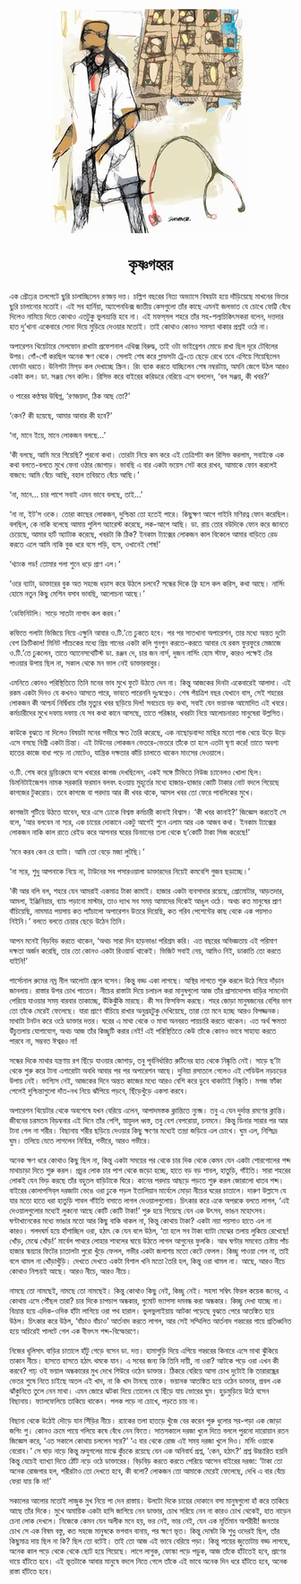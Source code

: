 <div align=center> <img src="./../metadata/images/কৃষ্ণগহ্বর.jpg" align="center" ></div>
<h1 align=center>কৃষ্ণগহ্বর</h1>
<h2 align=center></h2>
&#x98F;&#x995; &#x9AA;&#x9CD;&#x9B0;&#x9CC;&#x9A2;&#x9BC;&#x9C7;&#x9B0; &#x9A4;&#x9B2;&#x9AA;&#x9C7;&#x99F;&#x9C7; &#x99B;&#x9C1;&#x9B0;&#x9BF; &#x99A;&#x9BE;&#x9B2;&#x9BE;&#x99A;&#x9CD;&#x99B;&#x9BF;&#x9B2;&#x9C7;&#x9A8; &#x9B0;&#x9A3;&#x99C;&#x9DF; &#x9A6;&#x9A4;&#x9CD;&#x9A4;&#x964; &#x99A;&#x9B2;&#x9CD;&#x9B2;&#x9BF;&#x9B6; &#x9AC;&#x99B;&#x9B0;&#x9C7;&#x9B0; &#x9A8;&#x9BF;&#x9A4;&#x9CD;&#x9AF; &#x985;&#x9AD;&#x9CD;&#x9AF;&#x9BE;&#x9B8;&#x9C7; &#x9AC;&#x9BF;&#x9B7;&#x9DF;&#x99F;&#x9BE; &#x9B9;&#x9DF;&#x9C7; &#x9A6;&#x9BE;&#x981;&#x9A1;&#x9BC;&#x9BF;&#x9DF;&#x9C7;&#x99B;&#x9C7; &#x9AE;&#x9BE;&#x996;&#x9A8;&#x9C7;&#x9B0; &#x9AD;&#x9BF;&#x9A4;&#x9B0; &#x99B;&#x9C1;&#x9B0;&#x9BF; &#x99A;&#x9BE;&#x9B2;&#x9BE;&#x9A8;&#x9CB;&#x9B0; &#x9AE;&#x9A4;&#x9CB;&#x987;&#x964; &#x98F;&#x987; &#x9B8;&#x9AC; &#x9B9;&#x9BE;&#x9B0;&#x9CD;&#x9A8;&#x9BF;&#x9DF;&#x9BE;, &#x985;&#x9CD;&#x9AF;&#x9BE;&#x9AA;&#x9C7;&#x9A8;&#x9A1;&#x9BF;&#x995;&#x9CD;&#x9B8; &#x99C;&#x9BE;&#x9A4;&#x9C0;&#x9DF; &#x995;&#x9C7;&#x9B8;&#x997;&#x9C1;&#x9B2;&#x9CB; &#x9A4;&#x9BE;&#x981;&#x9B0; &#x995;&#x9BE;&#x99B;&#x9C7; &#x98F;&#x9AE;&#x9A8;&#x987; &#x99C;&#x9B2;&#x9AD;&#x9BE;&#x9A4; &#x9AF;&#x9C7; &#x99A;&#x9CB;&#x996;&#x9C7; &#x9AB;&#x9C7;&#x99F;&#x9CD;&#x99F;&#x9BF; &#x9AC;&#x9C7;&#x981;&#x9A7;&#x9C7; &#x9A6;&#x9BF;&#x9B2;&#x9C7;&#x993; &#x9A8;&#x9BE;&#x9AE;&#x9BF;&#x9DF;&#x9C7; &#x9A6;&#x9BF;&#x9A4;&#x9C7; &#x995;&#x9CB;&#x9A5;&#x9BE;&#x993; &#x98F;&#x9A4;&#x99F;&#x9C1;&#x995;&#x9C1; &#x9AD;&#x9C1;&#x9B2;&#x9AD;&#x9CD;&#x9B0;&#x9BE;&#x9A8;&#x9CD;&#x9A4;&#x9BF; &#x9B9;&#x9AC;&#x9C7; &#x9A8;&#x9BE;&#x964; &#x98F;&#x987; &#x9AE;&#x9AB;&#x9B8;&#x9CD;&#x200C;&#x9B8;&#x9B2; &#x9B6;&#x9B9;&#x9B0;&#x9C7; &#x9A4;&#x9BE;&#x981;&#x9B0; &#x9B8;&#x9B9;-&#x9B6;&#x9B2;&#x9CD;&#x9AF;&#x99A;&#x9BF;&#x995;&#x9BF;&#x9CE;&#x9B8;&#x995;&#x9B0;&#x9BE; &#x9AC;&#x9B2;&#x9C7;&#x9A8;, &#x9A6;&#x9A4;&#x9CD;&#x9A4;&#x9A6;&#x9BE;&#x9B0; &#x9B9;&#x9BE;&#x9A4; &#x9A6;&#x9C1;&#x2019;&#x996;&#x9BE;&#x9A8;&#x9BE; &#x98F;&#x995;&#x9C7;&#x9AC;&#x9BE;&#x9B0;&#x9C7; &#x9B8;&#x9CB;&#x9A8;&#x9BE; &#x9A6;&#x9BF;&#x9DF;&#x9C7; &#x9AE;&#x9C1;&#x9A1;&#x9BC;&#x9BF;&#x9DF;&#x9C7; &#x9A6;&#x9C7;&#x993;&#x9DF;&#x9BE;&#x9B0; &#x9AE;&#x9A4;&#x9CB;&#x987;&#x964; &#x9A4;&#x9BE;&#x987; &#x995;&#x9CB;&#x9A5;&#x9BE;&#x993; &#x995;&#x9CB;&#x9A8;&#x993; &#x9B8;&#x9AE;&#x9B8;&#x9CD;&#x9AF;&#x9BE; &#x9A5;&#x9BE;&#x995;&#x9BE;&#x9B0; &#x9AA;&#x9CD;&#x9B0;&#x9B6;&#x9CD;&#x9A8;&#x987; &#x993;&#x9A0;&#x9C7; &#x9A8;&#x9BE;&#x964;<br> <br>&#x985;&#x9AA;&#x9BE;&#x9B0;&#x9C7;&#x9B6;&#x9A8; &#x9A5;&#x9BF;&#x9DF;&#x9C7;&#x99F;&#x9BE;&#x9B0;&#x9C7; &#x9B8;&#x9C7;&#x9B2;&#x9AB;&#x9CB;&#x9A8; &#x9B0;&#x9BE;&#x996;&#x9BE;&#x99F;&#x9BE; &#x9AA;&#x9CD;&#x9B0;&#x9AB;&#x9C7;&#x9B6;&#x9A8;&#x9BE;&#x9B2; &#x98F;&#x9A5;&#x9BF;&#x995;&#x9CD;&#x9B8; &#x9AC;&#x9BF;&#x9B0;&#x9C1;&#x9A6;&#x9CD;&#x9A7;, &#x9A4;&#x9BE;&#x987; &#x993;&#x99F;&#x9BE; &#x9AD;&#x9BE;&#x987;&#x9AC;&#x9CD;&#x9B0;&#x9C7;&#x9B6;&#x9A8; &#x9AE;&#x9CB;&#x9A1;&#x9C7; &#x9B0;&#x9BE;&#x996;&#x9BE; &#x99B;&#x9BF;&#x9B2; &#x9A6;&#x9C2;&#x9B0;&#x9C7; &#x99F;&#x9C7;&#x9AC;&#x9BF;&#x9B2;&#x9C7;&#x9B0; &#x989;&#x9AA;&#x9B0;&#x964; &#x997;&#x9CB;&#x981;-&#x997;&#x9CB;&#x981; &#x995;&#x9B0;&#x99B;&#x9BF;&#x9B2; &#x985;&#x9A8;&#x9C7;&#x995; &#x995;&#x9CD;&#x9B7;&#x9A3; &#x9A5;&#x9C7;&#x995;&#x9C7;&#x964; &#x9B8;&#x9C7;&#x9B2;&#x9BE;&#x987; &#x9B6;&#x9C7;&#x9B7; &#x995;&#x9B0;&#x9C7; &#x997;&#x9CD;&#x9B2;&#x9BE;&#x9AD;&#x9B8;&#x99F;&#x9BE; &#x99F;&#x9CD;&#x9B0;&#x9C7;-&#x9A4;&#x9C7; &#x99B;&#x9C7;&#x9A1;&#x9BC;&#x9C7; &#x9B0;&#x9C7;&#x996;&#x9C7; &#x9A4;&#x9AC;&#x9C7; &#x98F;&#x997;&#x9BF;&#x9DF;&#x9C7; &#x997;&#x9BF;&#x9DF;&#x9C7;&#x99B;&#x9BF;&#x9B2;&#x9C7;&#x9A8; &#x9AB;&#x9CB;&#x9A8;&#x99F;&#x9BE; &#x9A7;&#x9B0;&#x9A4;&#x9C7;&#x964; &#x989;&#x9A8;&#x9BF;&#x9B6;&#x99F;&#x9BE; &#x9AE;&#x9BF;&#x9B8;&#x9CD;&#x200C;&#x9A1; &#x995;&#x9B2; &#x9A6;&#x9C7;&#x996;&#x9BE;&#x99A;&#x9CD;&#x99B;&#x9C7; &#x9B8;&#x9CD;&#x995;&#x9CD;&#x9B0;&#x9BF;&#x9A8;&#x964; &#x9B0;&#x9BF;&#x982; &#x9AC;&#x9CD;&#x9AF;&#x9BE;&#x995; &#x995;&#x9B0;&#x9A4;&#x9C7; &#x9AF;&#x9BE;&#x99A;&#x9CD;&#x99B;&#x9BF;&#x9B2;&#x9C7;&#x9A8; &#x9B6;&#x9C7;&#x9B7; &#x9A8;&#x9AE;&#x9CD;&#x9AC;&#x9B0;&#x99F;&#x9BE;&#x9DF;, &#x985;&#x9AE;&#x9A8;&#x9BF; &#x99C;&#x9C7;&#x997;&#x9C7; &#x989;&#x9A0;&#x9B2; &#x986;&#x9B0;&#x993; &#x98F;&#x995;&#x99F;&#x9BE; &#x995;&#x9B2;&#x964; &#x9A1;&#x9BE;. &#x9B8;&#x99E;&#x9CD;&#x99C;&#x9DF; &#x9B8;&#x9C7;&#x9A8; &#x995;&#x9B2;&#x9BF;&#x982;&#x964; &#x9B0;&#x9BF;&#x9B8;&#x9BF;&#x9AD; &#x995;&#x9B0;&#x9C7; &#x9AC;&#x9BE;&#x987;&#x9B0;&#x9C7;&#x9B0; &#x995;&#x9B0;&#x9BF;&#x9A1;&#x9B0;&#x9C7; &#x9AC;&#x9C7;&#x9B0;&#x9BF;&#x9DF;&#x9C7; &#x98F;&#x9B8;&#x9C7; &#x9AC;&#x9B2;&#x9B2;&#x9C7;&#x9A8;, &#x2018;&#x9AC;&#x9B2; &#x9B8;&#x99E;&#x9CD;&#x99C;&#x9DF;, &#x995;&#x9C0; &#x996;&#x9AC;&#x9B0;?&#x2019;<br> <br>&#x993; &#x9AA;&#x9BE;&#x9B0;&#x9C7;&#x9B0; &#x995;&#x9A3;&#x9CD;&#x9A0;&#x9B8;&#x9CD;&#x9AC;&#x9B0; &#x989;&#x9A6;&#x9CD;&#x9AC;&#x9BF;&#x997;&#x9CD;&#x9A8;, &#x2018;&#x9B0;&#x9A3;&#x99C;&#x9DF;&#x9A6;&#x9BE;, &#x9A0;&#x9BF;&#x995; &#x986;&#x99B; &#x9A4;&#x9CB;?&#x2019;<br> <br>&#x2018;&#x995;&#x9C7;&#x9A8;? &#x995;&#x9C0; &#x9B9;&#x9DF;&#x9C7;&#x99B;&#x9C7;, &#x986;&#x9AE;&#x9BE;&#x9B0; &#x986;&#x9AC;&#x9BE;&#x9B0; &#x995;&#x9C0; &#x9B9;&#x9AC;&#x9C7;?&#x2019;<br> <br>&#x2018;&#x9A8;&#x9BE;, &#x9AE;&#x9BE;&#x9A8;&#x9C7; &#x987;&#x9DF;&#x9C7;, &#x9AE;&#x9BE;&#x9A8;&#x9C7; &#x9B2;&#x9CB;&#x995;&#x99C;&#x9A8; &#x9AC;&#x9B2;&#x99B;&#x9C7;...&#x2019;<br> <br>&#x2018;&#x995;&#x9C0; &#x9AC;&#x9B2;&#x99B;&#x9C7;, &#x986;&#x9AE;&#x9BF; &#x9AE;&#x9B0;&#x9C7; &#x997;&#x9BF;&#x9DF;&#x9C7;&#x99B;&#x9BF;? &#x9AA;&#x9C1;&#x9B0;&#x9A8;&#x9CB; &#x995;&#x9A5;&#x9BE;&#x964; &#x9A4;&#x9CB;&#x9B0;&#x99F;&#x9BE; &#x9A8;&#x9BF;&#x9DF;&#x9C7; &#x995;&#x9AE; &#x995;&#x9B0;&#x9C7; &#x98F;&#x987; &#x9A4;&#x9C7;&#x9A4;&#x9CD;&#x9B0;&#x9BF;&#x9B6;&#x99F;&#x9BE; &#x995;&#x9B2; &#x9B0;&#x9BF;&#x9B8;&#x9BF;&#x9AD; &#x995;&#x9B0;&#x9B2;&#x9BE;&#x9AE;, &#x9B8;&#x9AC;&#x9BE;&#x987;&#x995;&#x9C7; &#x98F;&#x995; &#x995;&#x9A5;&#x9BE; &#x9AC;&#x9B2;&#x9A4;&#x9C7;-&#x9AC;&#x9B2;&#x9A4;&#x9C7; &#x9AE;&#x9C1;&#x996;&#x9C7; &#x9AB;&#x9C7;&#x9A8;&#x9BE; &#x993;&#x9A0;&#x9BE;&#x9B0; &#x99C;&#x9CB;&#x997;&#x9BE;&#x9A1;&#x9BC;&#x964; &#x9AD;&#x9BE;&#x9AC;&#x99B;&#x9BF; &#x98F; &#x9AC;&#x9BE;&#x9B0; &#x98F;&#x995;&#x99F;&#x9BE; &#x9AD;&#x9DF;&#x9C7;&#x9B8; &#x9B8;&#x9C7;&#x99F; &#x995;&#x9B0;&#x9C7; &#x9B0;&#x9BE;&#x996;&#x9AC;, &#x986;&#x9AE;&#x9BE;&#x995;&#x9C7; &#x9AB;&#x9CB;&#x9A8; &#x995;&#x9B0;&#x9B2;&#x9C7;&#x987; &#x9AC;&#x9BE;&#x99C;&#x9AC;&#x9C7;: &#x986;&#x9AE;&#x9BF; &#x9AC;&#x9C7;&#x981;&#x99A;&#x9C7; &#x986;&#x99B;&#x9BF;, &#x9AC;&#x9B9;&#x9BE;&#x9B2; &#x9A4;&#x9AC;&#x9BF;&#x9DF;&#x9A4;&#x9C7; &#x9AC;&#x9C7;&#x981;&#x99A;&#x9C7; &#x986;&#x99B;&#x9BF;&#x964;&#x2019;<br> <br>&#x2018;&#x9A8;&#x9BE;, &#x9AE;&#x9BE;&#x9A8;&#x9C7;... &#x99A;&#x9BE;&#x9B0; &#x9AA;&#x9BE;&#x9B6;&#x9C7; &#x9B8;&#x9AC;&#x9BE;&#x987; &#x98F;&#x9AE;&#x9A8; &#x9AD;&#x9BE;&#x9AC;&#x9C7; &#x9AC;&#x9B2;&#x99B;&#x9C7;, &#x9A4;&#x9BE;&#x987;...&#x2019;<br> <br>&#x2018;&#x9A8;&#x9BE; &#x9A8;&#x9BE;, &#x987;&#x99F;&#x2019;&#x9B8; &#x993;&#x995;&#x9C7;&#x964; &#x9A4;&#x9CB;&#x9B0;&#x9BE; &#x995;&#x9BE;&#x99B;&#x9C7;&#x9B0; &#x9B2;&#x9CB;&#x995;&#x99C;&#x9A8;, &#x9A6;&#x9C1;&#x9B6;&#x9CD;&#x99A;&#x9BF;&#x9A8;&#x9CD;&#x9A4;&#x9BE; &#x9A4;&#x9CB; &#x9B9;&#x9A4;&#x9C7;&#x987; &#x9AA;&#x9BE;&#x9B0;&#x9C7;&#x964; &#x995;&#x9BF;&#x99B;&#x9C1;&#x995;&#x9CD;&#x9B7;&#x9A3; &#x986;&#x997;&#x9C7; &#x997;&#x9BE;&#x987;&#x9A8;&#x9BF; &#x9AE;&#x9A3;&#x9BF;&#x9B0;&#x9A4;&#x9CD;&#x9A8; &#x9AB;&#x9CB;&#x9A8; &#x995;&#x9B0;&#x9C7;&#x99B;&#x9BF;&#x9B2;&#x964; &#x9AC;&#x9B2;&#x99B;&#x9BF;&#x9B2;, &#x995;&#x9C7; &#x9A8;&#x9BE;&#x995;&#x9BF; &#x9AC;&#x9B2;&#x9C7;&#x99B;&#x9C7; &#x986;&#x9AE;&#x9BE;&#x9DF; &#x9AA;&#x9C1;&#x9B2;&#x9BF;&#x9B6; &#x985;&#x9CD;&#x9AF;&#x9BE;&#x9B0;&#x9C7;&#x9B8;&#x9CD;&#x99F; &#x995;&#x9B0;&#x9C7;&#x99B;&#x9C7;, &#x9B2;&#x995;-&#x986;&#x9AA;&#x9C7; &#x986;&#x99B;&#x9BF;&#x964; &#x9A1;&#x9BE;. &#x9B0;&#x9BE;&#x9DF; &#x9A4;&#x9CB;&#x9B0; &#x9AC;&#x989;&#x9A6;&#x9BF;&#x995;&#x9C7; &#x9AB;&#x9CB;&#x9A8; &#x995;&#x9B0;&#x9C7; &#x99C;&#x9BE;&#x9A8;&#x9A4;&#x9C7; &#x99A;&#x9C7;&#x9DF;&#x9C7;&#x99B;&#x9C7;, &#x986;&#x9AE;&#x9BE;&#x9B0; &#x9B9;&#x9BE;&#x9B0;&#x9CD;&#x99F; &#x985;&#x9CD;&#x9AF;&#x9BE;&#x99F;&#x9BE;&#x995; &#x995;&#x9B0;&#x9C7;&#x99B;&#x9C7;, &#x996;&#x9AC;&#x9B0;&#x99F;&#x9BE; &#x995;&#x9BF; &#x9A0;&#x9BF;&#x995;? &#x987;&#x9A8;&#x995;&#x9BE;&#x9AE; &#x99F;&#x9CD;&#x9AF;&#x9BE;&#x995;&#x9CD;&#x9B8;&#x9C7;&#x9B0; &#x9B2;&#x9CB;&#x995;&#x99C;&#x9A8; &#x995;&#x9BE;&#x9B2; &#x9AC;&#x9BF;&#x995;&#x9C7;&#x9B2;&#x9C7; &#x986;&#x9AE;&#x9BE;&#x9B0; &#x9AC;&#x9BE;&#x9A1;&#x9BC;&#x9BF;&#x9A4;&#x9C7; &#x9B0;&#x9C7;&#x9A1; &#x995;&#x9B0;&#x9A4;&#x9C7; &#x98F;&#x9B2;&#x9C7; &#x986;&#x9AE;&#x9BF; &#x9A8;&#x9BE;&#x995;&#x9BF; &#x9AC;&#x9C1;&#x995; &#x9A7;&#x9B0;&#x9C7; &#x9AC;&#x9B8;&#x9C7; &#x9AA;&#x9A1;&#x9BC;&#x9BF;, &#x9AC;&#x9CD;&#x9AF;&#x9B8;, &#x993;&#x996;&#x9BE;&#x9A8;&#x9C7;&#x987; &#x9B6;&#x9C7;&#x9B7;!&#x2019;<br> <br>&#x2018;&#x9A5;&#x9CD;&#x9AF;&#x9BE;&#x982;&#x995; &#x997;&#x9A1;! &#x9A4;&#x9CB;&#x9AE;&#x9BE;&#x9B0; &#x997;&#x9B2;&#x9BE; &#x9B6;&#x9C1;&#x9A8;&#x9C7; &#x9A7;&#x9A1;&#x9BC;&#x9C7; &#x9AA;&#x9CD;&#x9B0;&#x9BE;&#x9A3; &#x98F;&#x9B2;&#x964;&#x2019;<br> <br>&#x2018;&#x993;&#x9B0;&#x9C7; &#x9AC;&#x9CD;&#x9AF;&#x9BE;&#x99F;&#x9BE;, &#x9A1;&#x9BE;&#x995;&#x9CD;&#x9A4;&#x9BE;&#x9B0;&#x9C7;&#x9B0; &#x9AC;&#x9C1;&#x995; &#x985;&#x9A4; &#x9B8;&#x9B9;&#x99C;&#x9C7; &#x9A7;&#x9A1;&#x9BC;&#x9BE;&#x9B8; &#x995;&#x9B0;&#x9C7; &#x989;&#x9A0;&#x9B2;&#x9C7; &#x99A;&#x9B2;&#x9AC;&#x9C7;? &#x9B8;&#x9A8;&#x9CD;&#x9A7;&#x9C7;&#x9B0; &#x9A6;&#x9BF;&#x995;&#x9C7; &#x9AB;&#x9CD;&#x9B0;&#x9BF; &#x9B9;&#x9B2;&#x9C7; &#x995;&#x9B2; &#x995;&#x9B0;&#x9BF;&#x9B8;, &#x995;&#x9A5;&#x9BE; &#x986;&#x99B;&#x9C7;&#x964; &#x9A8;&#x9BE;&#x9B0;&#x9CD;&#x9B8;&#x9BF;&#x982; &#x9B9;&#x9CB;&#x9AE;&#x9C7; &#x9A8;&#x9A4;&#x9C1;&#x9A8; &#x995;&#x9BF;&#x99B;&#x9C1; &#x9AE;&#x9C7;&#x9B6;&#x9BF;&#x9A8; &#x9AC;&#x9B8;&#x9BE;&#x9AC; &#x9AD;&#x9BE;&#x9AC;&#x99B;&#x9BF;, &#x986;&#x9B2;&#x9CB;&#x99A;&#x9A8;&#x9BE; &#x986;&#x99B;&#x9C7;&#x964;&#x2019;<br> <br>&#x2018;&#x9A1;&#x9C7;&#x9AB;&#x9BF;&#x9A8;&#x9BF;&#x99F;&#x9B2;&#x9BF;&#x964; &#x9B8;&#x9BE;&#x9A1;&#x9BC;&#x9C7; &#x9B8;&#x9BE;&#x9A4;&#x99F;&#x9BE; &#x9A8;&#x9BE;&#x997;&#x9BE;&#x9A6; &#x995;&#x9B2; &#x995;&#x9B0;&#x9AC;&#x964;&#x2019;<br> <br>&#x995;&#x9AB;&#x9BF;&#x9A4;&#x9C7; &#x997;&#x9B2;&#x9BE;&#x99F;&#x9BE; &#x9AD;&#x9BF;&#x99C;&#x9BF;&#x9DF;&#x9C7; &#x9A8;&#x9BF;&#x9DF;&#x9C7; &#x98F;&#x995;&#x9CD;&#x9B7;&#x9C1;&#x9A8;&#x9BF; &#x986;&#x9AC;&#x9BE;&#x9B0; &#x993;.&#x99F;&#x9BF;.&#x2019;&#x9A4;&#x9C7; &#x9A2;&#x9C1;&#x995;&#x9A4;&#x9C7; &#x9B9;&#x9AC;&#x9C7;&#x964; &#x9AA;&#x9B0; &#x9AA;&#x9B0; &#x9B8;&#x9BE;&#x9A4;&#x996;&#x9BE;&#x9A8;&#x9BE; &#x985;&#x9AA;&#x9BE;&#x9B0;&#x9C7;&#x9B6;&#x9A8;, &#x9A4;&#x9BE;&#x9B0; &#x9AE;&#x9A7;&#x9CD;&#x9AF;&#x9C7; &#x985;&#x9A8;&#x9CD;&#x9A4;&#x9A4; &#x9A6;&#x9C1;&#x99F;&#x9CB; &#x9AC;&#x9C7;&#x9B6; &#x995;&#x9CD;&#x9B0;&#x9BF;&#x99F;&#x9BF;&#x995;&#x9BE;&#x9B2;! &#x9AE;&#x9BF;&#x9A8;&#x9BF;&#x99F; &#x9AA;&#x9BE;&#x981;&#x99A;&#x9C7;&#x995;&#x9C7;&#x9B0; &#x9AE;&#x9A7;&#x9CD;&#x9AF;&#x9C7; &#x9AA;&#x9CD;&#x9B0;&#x9BF;&#x9DF; &#x997;&#x9BE;&#x9A8;&#x9C7;&#x9B0; &#x98F;&#x995;&#x99F;&#x9BE; &#x995;&#x9B2;&#x9BF; &#x997;&#x9C1;&#x9A8;&#x997;&#x9C1;&#x9A8; &#x995;&#x9B0;&#x9A4;&#x9C7;-&#x995;&#x9B0;&#x9A4;&#x9C7; &#x986;&#x9AC;&#x9BE;&#x9B0; &#x9AF;&#x9C7; &#x9B0;&#x995;&#x9AE; &#x9AB;&#x9C1;&#x9B0;&#x9AB;&#x9C1;&#x9B0;&#x9C7; &#x9AE;&#x9C7;&#x99C;&#x9BE;&#x99C;&#x9C7; &#x993;.&#x99F;&#x9BF;.&#x2019;&#x9A4;&#x9C7; &#x9A2;&#x9C1;&#x995;&#x9B2;&#x9C7;&#x9A8;, &#x9A4;&#x9BE;&#x9A4;&#x9C7; &#x985;&#x9CD;&#x9AF;&#x9BE;&#x9A8;&#x9C7;&#x9B8;&#x9A5;&#x9C7;&#x99F;&#x9BF;&#x9B8;&#x9CD;&#x99F; &#x9A1;&#x9BE;. &#x9B0;&#x99E;&#x9CD;&#x99C;&#x9A8; &#x9A6;&#x9C7;, &#x99A;&#x9BE;&#x9B0; &#x99C;&#x9A8; &#x9A8;&#x9BE;&#x9B0;&#x9CD;&#x9B8;, &#x9A6;&#x9C1;&#x99C;&#x9A8; &#x9A8;&#x9BE;&#x9B0;&#x9CD;&#x9B8;&#x9BF;&#x982; &#x9B9;&#x9CB;&#x9AE; &#x9B8;&#x9CD;&#x99F;&#x9BE;&#x9AB;, &#x995;&#x9BE;&#x9B0;&#x993; &#x9AA;&#x995;&#x9CD;&#x9B7;&#x9C7;&#x987; &#x99F;&#x9C7;&#x9B0; &#x9AA;&#x9BE;&#x993;&#x9DF;&#x9BE;&#x9B0; &#x989;&#x9AA;&#x9BE;&#x9DF; &#x99B;&#x9BF;&#x9B2; &#x9A8;&#x9BE;, &#x9B8;&#x995;&#x9BE;&#x9B2; &#x9A5;&#x9C7;&#x995;&#x9C7; &#x9AE;&#x9A8; &#x9AD;&#x9BE;&#x9B2; &#x9A8;&#x9C7;&#x987; &#x9A1;&#x9BE;&#x995;&#x9CD;&#x9A4;&#x9BE;&#x9B0;&#x9AC;&#x9BE;&#x9AC;&#x9C1;&#x9B0;&#x964;<br> <br>&#x98F;&#x9AE;&#x9A8;&#x9BF;&#x9A4;&#x9C7; &#x995;&#x9CB;&#x9A8;&#x993; &#x9AA;&#x9B0;&#x9BF;&#x9B8;&#x9CD;&#x9A5;&#x9BF;&#x9A4;&#x9BF;&#x9A4;&#x9C7; &#x9A4;&#x9BF;&#x9A8;&#x9BF; &#x9AE;&#x9A8;&#x9C7;&#x9B0; &#x9AD;&#x9BE;&#x9AC; &#x9AE;&#x9C1;&#x996;&#x9C7; &#x9AB;&#x9C1;&#x99F;&#x9C7; &#x989;&#x9A0;&#x9A4;&#x9C7; &#x9A6;&#x9C7;&#x9A8; &#x9A8;&#x9BE;&#x964; &#x995;&#x9BF;&#x9A8;&#x9CD;&#x9A4;&#x9C1; &#x986;&#x99C;&#x995;&#x9C7;&#x9B0; &#x9A6;&#x9BF;&#x9A8;&#x99F;&#x9BE; &#x98F;&#x995;&#x9C7;&#x9AC;&#x9BE;&#x9B0;&#x9C7;&#x987; &#x986;&#x9B2;&#x9BE;&#x9A6;&#x9BE;&#x964; &#x98F;&#x987; &#x9B0;&#x995;&#x9AE; &#x98F;&#x995;&#x99F;&#x9BE; &#x9A6;&#x9BF;&#x9A8;&#x993; &#x9AF;&#x9C7; &#x995;&#x996;&#x9A8;&#x993; &#x986;&#x9B8;&#x9A4;&#x9C7; &#x9AA;&#x9BE;&#x9B0;&#x9C7;, &#x9AD;&#x9BE;&#x9AC;&#x9A4;&#x9C7; &#x9AA;&#x9BE;&#x9B0;&#x9C7;&#x9A8;&#x9A8;&#x9BF; &#x9A6;&#x9C1;&#x983;&#x9B8;&#x9CD;&#x9AC;&#x9AA;&#x9CD;&#x9A8;&#x9C7;&#x993;&#x964; &#x9B6;&#x9C7;&#x9B7; &#x9AA;&#x981;&#x9DF;&#x9A4;&#x9CD;&#x9B0;&#x9BF;&#x9B6; &#x9AC;&#x99B;&#x9B0; &#x9AF;&#x9C7;&#x996;&#x9BE;&#x9A8;&#x9C7; &#x9AC;&#x9BE;&#x9B8;, &#x9B8;&#x9C7;&#x987; &#x9B6;&#x9B9;&#x9B0;&#x9C7;&#x9B0; &#x9B2;&#x9CB;&#x995;&#x99C;&#x9A8; &#x995;&#x9C0; &#x986;&#x9B6;&#x9CD;&#x99A;&#x9B0;&#x9CD;&#x9AF; &#x9A8;&#x9BF;&#x9B0;&#x9CD;&#x9A6;&#x9CD;&#x9AC;&#x9BF;&#x9A7;&#x9BE;&#x9DF; &#x9A4;&#x9BE;&#x981;&#x9B0; &#x9AE;&#x9C3;&#x9A4;&#x9CD;&#x9AF;&#x9C1;&#x9B0; &#x996;&#x9AC;&#x9B0; &#x99B;&#x9A1;&#x9BC;&#x9BF;&#x9DF;&#x9C7; &#x9A6;&#x9BF;&#x9B2;! &#x9B8;&#x9AC;&#x99A;&#x9C7;&#x9DF;&#x9C7; &#x9AC;&#x9A1;&#x9BC; &#x995;&#x9A5;&#x9BE;, &#x9B8;&#x9AC;&#x9BE;&#x987; &#x9AF;&#x9C7;&#x9A8; &#x9AD;&#x9DF;&#x9BE;&#x9A8;&#x995; &#x986;&#x9AE;&#x9CB;&#x9A6;&#x9BF;&#x9A4; &#x98F;&#x987; &#x996;&#x9AC;&#x9B0;&#x9C7;&#x964; &#x995;&#x9B0;&#x9CD;&#x9AE;&#x99A;&#x9BE;&#x9B0;&#x9C0;&#x9A6;&#x9C7;&#x9B0; &#x9AE;&#x9C1;&#x996;&#x9C7; &#x9A6;&#x9AB;&#x9BE;&#x9DF; &#x9A6;&#x9AB;&#x9BE;&#x9DF; &#x9AF;&#x9C7; &#x9B8;&#x9AC; &#x995;&#x9A5;&#x9BE; &#x995;&#x9BE;&#x9A8;&#x9C7; &#x986;&#x9B8;&#x99B;&#x9C7;, &#x9A4;&#x9BE;&#x9A4;&#x9C7; &#x9AA;&#x9B0;&#x9BF;&#x9B7;&#x9CD;&#x995;&#x9BE;&#x9B0;, &#x996;&#x9AC;&#x9B0;&#x99F;&#x9BE; &#x9A8;&#x9BF;&#x9DF;&#x9C7; &#x986;&#x9B2;&#x9CB;&#x99A;&#x9A8;&#x9BE;&#x9B0;&#x9A4; &#x9AE;&#x9BE;&#x9A8;&#x9C1;&#x9B7;&#x9C7;&#x9B0;&#x9BE; &#x989;&#x9B2;&#x9CD;&#x9B2;&#x9B8;&#x9BF;&#x9A4;&#x964;<br> <br>&#x995;&#x9BE;&#x989;&#x995;&#x9C7; &#x9AC;&#x9C1;&#x99D;&#x9A4;&#x9C7; &#x9A8;&#x9BE; &#x9A6;&#x9BF;&#x9B2;&#x9C7;&#x993; &#x9AC;&#x9BF;&#x9B7;&#x9DF;&#x99F;&#x9BE; &#x9AE;&#x9A8;&#x9C7;&#x9B0; &#x997;&#x9AD;&#x9C0;&#x9B0;&#x9C7; &#x995;&#x9CD;&#x9B7;&#x9A4; &#x9A4;&#x9C8;&#x9B0;&#x9BF; &#x995;&#x9B0;&#x9C7;&#x99B;&#x9C7;, &#x98F;&#x995; &#x9A8;&#x9BE;&#x99B;&#x9CB;&#x9A1;&#x9BC;&#x9AC;&#x9BE;&#x9A8;&#x9CD;&#x9A6;&#x9BE; &#x9AE;&#x9BE;&#x99B;&#x9BF;&#x9B0; &#x9AE;&#x9A4;&#x9CB; &#x9AA;&#x9BE;&#x995; &#x996;&#x9C7;&#x9DF;&#x9C7; &#x989;&#x9A1;&#x9BC;&#x9C7; &#x989;&#x9A1;&#x9BC;&#x9C7; &#x98F;&#x9B8;&#x9C7; &#x9AC;&#x9B8;&#x99B;&#x9C7; &#x9AC;&#x9BF;&#x9B6;&#x9CD;&#x9B0;&#x9C0; &#x98F;&#x995;&#x99F;&#x9BE; &#x99A;&#x9BF;&#x9A8;&#x9CD;&#x9A4;&#x9BE;&#x964; &#x98F;&#x987; &#x99F;&#x9BE;&#x989;&#x9A8;&#x9C7;&#x9B0; &#x9B2;&#x9CB;&#x995;&#x99C;&#x9A8; &#x9AD;&#x9C7;&#x9A4;&#x9B0;&#x9C7;-&#x9AD;&#x9C7;&#x9A4;&#x9B0;&#x9C7; &#x9A4;&#x9BE;&#x981;&#x995;&#x9C7; &#x9A4;&#x9BE; &#x9B9;&#x9B2;&#x9C7; &#x98F;&#x9A4;&#x99F;&#x9BE; &#x998;&#x9C3;&#x9A3;&#x9BE; &#x995;&#x9B0;&#x9C7;! &#x9A4;&#x9BE;&#x9A4;&#x9C7; &#x985;&#x9AC;&#x9B6;&#x9CD;&#x9AF; &#x9B9;&#x9BE;&#x9A4;&#x9C7;&#x9B0; &#x995;&#x9BE;&#x99C;&#x9C7; &#x9AC;&#x9BE;&#x9A7;&#x9BE; &#x9AA;&#x9A1;&#x9BC;&#x9C7; &#x9A8;&#x9BE; &#x9AE;&#x9CB;&#x99F;&#x9C7;&#x993;, &#x9AF;&#x9BE;&#x9A8;&#x9CD;&#x9A4;&#x9CD;&#x9B0;&#x9BF;&#x995; &#x9A6;&#x995;&#x9CD;&#x9B7;&#x9A4;&#x9BE;&#x9B0; &#x995;&#x9BE;&#x981;&#x99A;&#x9BF; &#x99A;&#x9BE;&#x9B2;&#x9BE;&#x9A4;&#x9C7; &#x9A5;&#x9BE;&#x995;&#x9C7;&#x9A8; &#x9AE;&#x9BE;&#x982;&#x9B8;&#x9C7;&#x9B0; &#x9A6;&#x9C7;&#x993;&#x9DF;&#x9BE;&#x9B2;&#x9C7;&#x964;<br> <br>&#x993;.&#x99F;&#x9BF;. &#x9B6;&#x9C7;&#x9B7; &#x995;&#x9B0;&#x9C7; &#x9A1;&#x9CD;&#x9B0;&#x9DF;&#x9BF;&#x982;&#x9B0;&#x9C1;&#x9AE;&#x9C7; &#x9AC;&#x9B8;&#x9C7; &#x996;&#x9AC;&#x9B0;&#x9C7;&#x9B0; &#x995;&#x9BE;&#x997;&#x99C; &#x9A6;&#x9C7;&#x996;&#x99B;&#x9BF;&#x9B2;&#x9C7;&#x9A8;, &#x98F;&#x995;&#x987; &#x9B8;&#x999;&#x9CD;&#x997;&#x9C7; &#x99F;&#x9BF;&#x9AD;&#x9BF;&#x9A4;&#x9C7; &#x9A8;&#x9BF;&#x989;&#x99C; &#x99A;&#x9CD;&#x9AF;&#x9BE;&#x9A8;&#x9C7;&#x9B2;&#x993; &#x996;&#x9CB;&#x9B2;&#x9BE; &#x99B;&#x9BF;&#x9B2;&#x964; &#x9A1;&#x9BF;&#x9AE;&#x9A8;&#x9BF;&#x99F;&#x9BE;&#x987;&#x99C;&#x9C7;&#x9B6;&#x9A8; &#x9A8;&#x9BE;&#x9AE;&#x995; &#x9B8;&#x9B0;&#x995;&#x9BE;&#x9B0;&#x9BF; &#x9AB;&#x9B0;&#x9AE;&#x9BE;&#x9A8; &#x9AC;&#x9B2;&#x9AC;&#x9CE; &#x9B9;&#x993;&#x9DF;&#x9BE;&#x9DF; &#x9AE;&#x9C1;&#x9B9;&#x9C2;&#x9B0;&#x9CD;&#x9A4;&#x9C7;&#x9B0; &#x9AE;&#x9A7;&#x9CD;&#x9AF;&#x9C7; &#x9B9;&#x9BE;&#x99C;&#x9BE;&#x9B0;-&#x9B9;&#x9BE;&#x99C;&#x9BE;&#x9B0; &#x995;&#x9CB;&#x99F;&#x9BF; &#x99F;&#x9BE;&#x995;&#x9BE;&#x9B0; &#x9A8;&#x9CB;&#x99F; &#x9AC;&#x9A6;&#x9B2;&#x9C7; &#x997;&#x9BF;&#x9DF;&#x9C7;&#x99B;&#x9C7; &#x995;&#x9BE;&#x997;&#x99C;&#x9C7;&#x9B0; &#x99F;&#x9C1;&#x995;&#x9B0;&#x9CB;&#x9DF;&#x964; &#x9A4;&#x9AC;&#x9C7; &#x995;&#x9BE;&#x997;&#x99C;&#x9C7; &#x9AC;&#x9BE; &#x9AA;&#x9B0;&#x9A6;&#x9BE;&#x9DF; &#x986;&#x9B0; &#x995;&#x9C0; &#x996;&#x9AC;&#x9B0; &#x9A5;&#x9BE;&#x995;&#x9C7;, &#x986;&#x9B8;&#x9B2; &#x996;&#x9AC;&#x9B0; &#x9A4;&#x9CB; &#x9AB;&#x9C7;&#x9B0;&#x9C7; &#x9AA;&#x9BE;&#x9AC;&#x9B2;&#x9BF;&#x995;&#x9C7;&#x9B0; &#x9AE;&#x9C1;&#x996;&#x9C7;&#x964;<br> <br>&#x995;&#x9BE;&#x997;&#x99C;&#x99F;&#x9BE; &#x997;&#x9C1;&#x99F;&#x9BF;&#x9DF;&#x9C7; &#x989;&#x9A0;&#x9A4;&#x9C7; &#x9AF;&#x9BE;&#x9AC;&#x9C7;&#x9A8;, &#x998;&#x9B0;&#x9C7; &#x98F;&#x9B8;&#x9C7; &#x9A2;&#x9CB;&#x995;&#x9C7; &#x9AC;&#x9BF;&#x9B6;&#x9CD;&#x9AC;&#x9B8;&#x9CD;&#x9A4; &#x995;&#x9B0;&#x9CD;&#x9AE;&#x99A;&#x9BE;&#x9B0;&#x9C0; &#x995;&#x9BE;&#x9A8;&#x9BE;&#x987; &#x9AC;&#x9BF;&#x9B6;&#x9CD;&#x9AC;&#x9BE;&#x9B8;&#x964; &#x2018;&#x995;&#x9C0; &#x996;&#x9AC;&#x9B0; &#x995;&#x9BE;&#x9A8;&#x9BE;&#x987;?&#x2019; &#x99C;&#x9BF;&#x99C;&#x9CD;&#x99E;&#x9C7;&#x9B8; &#x995;&#x9B0;&#x9A4;&#x9C7;&#x987; &#x9B8;&#x9C7; &#x9AC;&#x9B2;&#x9C7;, &#x2018;&#x986;&#x9B0; &#x9AC;&#x9B2;&#x9AC;&#x9C7;&#x9A8; &#x9A8;&#x9BE; &#x9B8;&#x9CD;&#x9AF;&#x9B0;, &#x98F;&#x995; &#x99A;&#x9BE;&#x9DF;&#x9C7;&#x9B0; &#x9A6;&#x9CB;&#x995;&#x9BE;&#x9A8;&#x9C7; &#x98F;&#x995;&#x99F;&#x9C1; &#x986;&#x997;&#x9C7;&#x987; &#x9B6;&#x9C1;&#x9A8;&#x9C7; &#x98F;&#x9B2;&#x9BE;&#x9AE; &#x986;&#x9B0; &#x98F;&#x995; &#x986;&#x99C;&#x9AC; &#x995;&#x9A5;&#x9BE;&#x964; &#x987;&#x9A8;&#x995;&#x9BE;&#x9AE; &#x99F;&#x9CD;&#x9AF;&#x9BE;&#x995;&#x9CD;&#x9B8;&#x9C7;&#x9B0; &#x9B2;&#x9CB;&#x995;&#x99C;&#x9A8; &#x9A8;&#x9BE;&#x995;&#x9BF; &#x995;&#x9BE;&#x9B2; &#x9B0;&#x9BE;&#x9A4;&#x9C7; &#x9B0;&#x9C7;&#x987;&#x9A1; &#x995;&#x9B0;&#x9C7; &#x986;&#x9AA;&#x9A8;&#x9BE;&#x9B0; &#x998;&#x9B0;&#x9C7;&#x9B0; &#x9A1;&#x9BF;&#x9AD;&#x9BE;&#x9A8;&#x9C7;&#x9B0; &#x9A4;&#x9B2;&#x9BE; &#x9A5;&#x9C7;&#x995;&#x9C7; &#x99B;&#x2019;&#x995;&#x9CB;&#x99F;&#x9BF; &#x99F;&#x9BE;&#x995;&#x9BE; &#x9B8;&#x9BF;&#x99C; &#x995;&#x9B0;&#x9C7;&#x99B;&#x9C7;!&#x2019;<br> <br>&#x2018;&#x9AE;&#x9A8;&#x9C7; &#x995;&#x9B0;&#x9AC; &#x995;&#x9C7;&#x9A8; &#x9B0;&#x9C7; &#x9AC;&#x9CD;&#x9AF;&#x9BE;&#x99F;&#x9BE;&#x964; &#x986;&#x9AE;&#x9BF; &#x9A4;&#x9CB; &#x9AC;&#x9C7;&#x9A1;&#x9BC;&#x9C7; &#x9AE;&#x99C;&#x9BE; &#x9B2;&#x9C1;&#x99F;&#x99B;&#x9BF;&#x964;&#x2019;<br> <br>&#x2018;&#x9A8;&#x9BE; &#x9B8;&#x9CD;&#x9AF;&#x9B0;, &#x9B6;&#x9C1;&#x9A7;&#x9C1; &#x986;&#x9AA;&#x9A8;&#x9BE;&#x995;&#x9C7; &#x9A8;&#x9BF;&#x9DF;&#x9C7; &#x9A8;&#x9BE;, &#x99F;&#x9BE;&#x989;&#x9A8;&#x9C7;&#x9B0; &#x9B8;&#x9AC; &#x9AA;&#x9B8;&#x9BE;&#x9B0;&#x993;&#x9DF;&#x9BE;&#x9B2;&#x9BE; &#x9A1;&#x9BE;&#x995;&#x9CD;&#x9A4;&#x9BE;&#x9B0;&#x9A6;&#x9C7;&#x9B0; &#x9A8;&#x9BF;&#x9DF;&#x9C7;&#x987; &#x995;&#x9AE;&#x9AC;&#x9C7;&#x9B6;&#x9BF; &#x997;&#x9C1;&#x99C;&#x9AC; &#x99B;&#x9A1;&#x9BC;&#x9BE;&#x99A;&#x9CD;&#x99B;&#x9C7;&#x964;&#x2019;<br> <br>&#x2018;&#x995;&#x9C0; &#x986;&#x9B0; &#x9AC;&#x9B2;&#x9BF; &#x9AC;&#x9B2;, &#x9B6;&#x9B9;&#x9B0;&#x9C7; &#x9AF;&#x9C7;&#x9A8; &#x986;&#x9AE;&#x9B0;&#x9BE;&#x987; &#x98F;&#x995;&#x9AE;&#x9BE;&#x9A4;&#x9CD;&#x9B0; &#x99F;&#x9BE;&#x995;&#x9BE; &#x995;&#x9BE;&#x9AE;&#x9BE;&#x987;&#x964; &#x9B9;&#x9BE;&#x99C;&#x9BE;&#x9B0; &#x98F;&#x995;&#x99F;&#x9BE; &#x9AC;&#x9CD;&#x9AF;&#x9AC;&#x9B8;&#x9BE;&#x9A6;&#x9BE;&#x9B0; &#x9B0;&#x9DF;&#x9C7;&#x99B;&#x9C7;, &#x9AA;&#x9CD;&#x9B0;&#x9CB;&#x9AE;&#x9CB;&#x99F;&#x9BE;&#x9B0;, &#x986;&#x9A1;&#x9BC;&#x9A4;&#x9A6;&#x9BE;&#x9B0;, &#x986;&#x9AE;&#x9B2;&#x9BE;, &#x987;&#x99E;&#x9CD;&#x99C;&#x9BF;&#x9A8;&#x9BF;&#x9DF;&#x9BE;&#x9B0;, &#x9AC;&#x9CD;&#x9AF;&#x9BE;&#x99A; &#x9AA;&#x9A1;&#x9BC;&#x9BE;&#x9A8;&#x9CB; &#x9AE;&#x9BE;&#x9B8;&#x9CD;&#x99F;&#x9BE;&#x9B0;, &#x9A4;&#x9BE;&#x993; &#x9A6;&#x9CD;&#x9AF;&#x9BE;&#x996; &#x9B8;&#x9AC; &#x9B8;&#x9AE;&#x9DF; &#x986;&#x9AE;&#x9BE;&#x9A6;&#x9C7;&#x9B0; &#x9A6;&#x9BF;&#x995;&#x9C7;&#x987; &#x986;&#x999;&#x9C1;&#x9B2; &#x993;&#x9A0;&#x9C7;&#x964; &#x985;&#x9A5;&#x99A; &#x995;&#x9A4; &#x9AE;&#x9BE;&#x9A8;&#x9C1;&#x9B7;&#x9C7;&#x9B0; &#x9AA;&#x9CD;&#x9B0;&#x9BE;&#x9A3; &#x9AC;&#x9BE;&#x981;&#x99A;&#x9BF;&#x9DF;&#x9C7;&#x99B;&#x9BF;, &#x9A8;&#x9BE;&#x9AE;&#x9AE;&#x9BE;&#x9A4;&#x9CD;&#x9B0; &#x9AA;&#x9DF;&#x9B8;&#x9BE;&#x9DF; &#x995;&#x9A4; &#x9AA;&#x9CD;&#x9AF;&#x9BE;&#x981;&#x99A;&#x9BE;&#x9B2;&#x9CB; &#x985;&#x9AA;&#x9BE;&#x9B0;&#x9C7;&#x9B6;&#x9A8; &#x989;&#x9A4;&#x9B0;&#x9C7; &#x9A6;&#x9BF;&#x9DF;&#x9C7;&#x99B;&#x9BF;, &#x995;&#x9A4; &#x997;&#x9B0;&#x9BF;&#x9AC; &#x9AA;&#x9C7;&#x9B6;&#x9C7;&#x9A8;&#x9CD;&#x99F;&#x9C7;&#x9B0; &#x995;&#x9BE;&#x99B; &#x9A5;&#x9C7;&#x995;&#x9C7; &#x98F;&#x995; &#x9AA;&#x9DF;&#x9B8;&#x9BE;&#x993; &#x9A8;&#x9BF;&#x987;&#x9A8;&#x9BF;&#x964;&#x2019; &#x9AC;&#x9B2;&#x9A4;&#x9C7; &#x9AC;&#x9B2;&#x9A4;&#x9C7; &#x99A;&#x9C7;&#x9DF;&#x9BE;&#x9B0; &#x99B;&#x9C7;&#x9A1;&#x9BC;&#x9C7; &#x989;&#x9A0;&#x9C7;&#x9A8; &#x9A4;&#x9BF;&#x9A8;&#x9BF;&#x964;<br> <br>&#x986;&#x9AA;&#x9A8; &#x9AE;&#x9A8;&#x9C7;&#x987; &#x9AC;&#x9BF;&#x9A1;&#x9BC;&#x9AC;&#x9BF;&#x9A1;&#x9BC; &#x995;&#x9B0;&#x9A4;&#x9C7; &#x9A5;&#x9BE;&#x995;&#x9C7;&#x9A8;, &#x2018;&#x985;&#x9A5;&#x99A; &#x9B8;&#x9BE;&#x9B0;&#x9BE; &#x9A6;&#x9BF;&#x9A8; &#x9B9;&#x9BE;&#x9A1;&#x9BC;&#x9AD;&#x9BE;&#x999;&#x9BE; &#x9AA;&#x9B0;&#x9BF;&#x9B6;&#x9CD;&#x9B0;&#x9AE; &#x995;&#x9B0;&#x9BF;&#x964; &#x98F;&#x9A4; &#x9AC;&#x99B;&#x9B0;&#x9C7;&#x9B0; &#x985;&#x9AD;&#x9BF;&#x99C;&#x9CD;&#x99E;&#x9A4;&#x9BE;&#x9DF; &#x98F;&#x987; &#x9AA;&#x9B0;&#x9BF;&#x9AE;&#x9BE;&#x9A3; &#x9A6;&#x995;&#x9CD;&#x9B7;&#x9A4;&#x9BE; &#x985;&#x9B0;&#x9CD;&#x99C;&#x9A8; &#x995;&#x9B0;&#x9C7;&#x99B;&#x9BF;, &#x9A4;&#x9BE;&#x9B0; &#x9A4;&#x9CB; &#x995;&#x9CB;&#x9A8;&#x993; &#x98F;&#x995;&#x99F;&#x9BE; &#x9B0;&#x9BF;&#x993;&#x9DF;&#x9BE;&#x9B0;&#x9CD;&#x9A1; &#x9A5;&#x9BE;&#x995;&#x9C7;&#x987;&#x964; &#x9AD;&#x9BF;&#x99C;&#x9BF;&#x99F; &#x9B8;&#x9AC;&#x9BE;&#x987; &#x9A8;&#x9C7;&#x9DF;, &#x986;&#x9AE;&#x9BF;&#x993; &#x9A8;&#x9BF;&#x987;, &#x9A1;&#x9BE;&#x995;&#x9BE;&#x9A4;&#x9BF; &#x9A4;&#x9CB; &#x995;&#x9B0;&#x9A4;&#x9C7; &#x9AF;&#x9BE;&#x987;&#x9A8;&#x9BF;!&#x2019;<br> <br>&#x9AA;&#x9BE;&#x9B0;&#x9CD;&#x9B8;&#x9CB;&#x9A8;&#x9BE;&#x9B2; &#x9B0;&#x9C1;&#x9AE;&#x9C7;&#x9B0; &#x9A8;&#x9AE;&#x9CD;&#x9B0; &#x9A8;&#x9C0;&#x9B2; &#x986;&#x9B2;&#x9CB;&#x99F;&#x9BE; &#x99C;&#x9CD;&#x9AC;&#x9C7;&#x9B2;&#x9C7; &#x9AC;&#x9B8;&#x9C7;&#x9A8;&#x964; &#x995;&#x9BF;&#x9A8;&#x9CD;&#x9A4;&#x9C1; &#x9AC;&#x9A1;&#x9CD;&#x9A1; &#x98F;&#x995;&#x9BE; &#x9B2;&#x9BE;&#x997;&#x99B;&#x9C7;&#x964; &#x985;&#x9B8;&#x9CD;&#x9A5;&#x9BF;&#x9B0; &#x9B2;&#x9BE;&#x997;&#x9A4;&#x9C7; &#x9B6;&#x9C1;&#x9B0;&#x9C1; &#x995;&#x9B0;&#x9B2;&#x9C7; &#x989;&#x9A0;&#x9C7; &#x997;&#x9BF;&#x9DF;&#x9C7; &#x9A6;&#x9BE;&#x981;&#x9A1;&#x9BC;&#x9BE;&#x9A8; &#x99C;&#x9BE;&#x9A8;&#x9B2;&#x9BE;&#x9DF;&#x964; &#x9B0;&#x9BE;&#x9B8;&#x9CD;&#x9A4;&#x9BE;&#x9B0; &#x989;&#x9AA;&#x9B0; &#x99A;&#x9CB;&#x996; &#x9AA;&#x9BE;&#x9A4;&#x9C7;&#x9A8;&#x964; &#x9A8;&#x9C0;&#x99A;&#x9C7;&#x9B0; &#x9B0;&#x9BE;&#x9B8;&#x9CD;&#x9A4;&#x9BE;&#x99F;&#x9BE; &#x9A6;&#x9BF;&#x9DF;&#x9C7; &#x99A;&#x9B2;&#x9BE;&#x99A;&#x9B2; &#x995;&#x9B0;&#x9BE; &#x9AE;&#x9BE;&#x9A8;&#x9C1;&#x9B7;&#x997;&#x9C1;&#x9B2;&#x9CB; &#x986;&#x99C; &#x9A4;&#x9BE;&#x981;&#x9B0; &#x9AA;&#x9CD;&#x9B0;&#x9BE;&#x9B8;&#x9BE;&#x9A6;&#x9CB;&#x9AA;&#x9AE; &#x9AC;&#x9BE;&#x9A1;&#x9BC;&#x9BF;&#x9B0; &#x9B8;&#x9BE;&#x9AE;&#x9A8;&#x9C7;&#x99F;&#x9BE; &#x9AA;&#x9C7;&#x9B0;&#x9BF;&#x9DF;&#x9C7; &#x9AF;&#x9BE;&#x993;&#x9DF;&#x9BE;&#x9B0; &#x9B8;&#x9AE;&#x9DF; &#x9AC;&#x9BE;&#x9B0;&#x9AC;&#x9BE;&#x9B0; &#x9A4;&#x9BE;&#x995;&#x9BE;&#x99A;&#x9CD;&#x99B;&#x9C7;, &#x989;&#x981;&#x995;&#x9BF;&#x99D;&#x9C1;&#x981;&#x995;&#x9BF; &#x9AE;&#x9BE;&#x9B0;&#x99B;&#x9C7;&#x964; &#x995;&#x9C0; &#x9B8;&#x9AC; &#x9AB;&#x9BF;&#x9B8;&#x9AB;&#x9BF;&#x9B8; &#x995;&#x9B0;&#x99B;&#x9C7;&#x964; &#x9B6;&#x9B9;&#x9B0; &#x99C;&#x9CB;&#x9A1;&#x9BC;&#x9BE; &#x9AE;&#x9BE;&#x9A8;&#x9C1;&#x9B7;&#x99C;&#x9A8;&#x9C7;&#x9B0; &#x9AC;&#x9C7;&#x9B6;&#x9BF;&#x9B0; &#x9AD;&#x9BE;&#x997; &#x9A4;&#x9CB; &#x9A4;&#x9BE;&#x981;&#x995;&#x9C7; &#x9AE;&#x9C7;&#x9B0;&#x9C7;&#x987; &#x9AB;&#x9C7;&#x9B2;&#x9C7;&#x99B;&#x9C7;&#x964; &#x9AF;&#x9BE;&#x9B0;&#x9BE; &#x9AA;&#x9CD;&#x9B0;&#x9BE;&#x9A3;&#x9C7; &#x9AC;&#x9BE;&#x981;&#x99A;&#x9BF;&#x9DF;&#x9C7; &#x9B0;&#x9BE;&#x996;&#x9BE;&#x9B0; &#x985;&#x9A8;&#x9C1;&#x997;&#x9CD;&#x9B0;&#x9B9;&#x99F;&#x9C1;&#x995;&#x9C1; &#x9A6;&#x9C7;&#x996;&#x9BF;&#x9DF;&#x9C7;&#x99B;&#x9C7;, &#x9A4;&#x9BE;&#x9B0;&#x9BE; &#x9A4;&#x9CB; &#x9AE;&#x9A8;&#x9C7; &#x9B9;&#x99A;&#x9CD;&#x99B;&#x9C7; &#x986;&#x9B0;&#x993; &#x9AC;&#x9BF;&#x9AA;&#x99C;&#x9CD;&#x99C;&#x9A8;&#x995;&#x964; &#x9AE;&#x9BE;&#x9A5;&#x9BE;&#x99F;&#x9BE; &#x99F;&#x9A8;&#x99F;&#x9A8; &#x995;&#x9B0;&#x9C7; &#x993;&#x9A0;&#x9C7; &#x9A1;&#x9BE;&#x995;&#x9CD;&#x9A4;&#x9BE;&#x9B0; &#x9A6;&#x9A4;&#x9CD;&#x9A4;&#x9B0;&#x964; &#x998;&#x9B0;&#x9C7;&#x9B0; &#x98F; &#x9AE;&#x9BE;&#x9A5;&#x9BE; &#x9A5;&#x9C7;&#x995;&#x9C7; &#x993; &#x9AE;&#x9BE;&#x9A5;&#x9BE; &#x985;&#x9A8;&#x9AC;&#x9B0;&#x9A4; &#x9AA;&#x9BE;&#x9DF;&#x99A;&#x9BE;&#x9B0;&#x9BF; &#x995;&#x9B0;&#x9A4;&#x9C7; &#x9A5;&#x9BE;&#x995;&#x9C7;&#x9A8;&#x964; &#x98F;&#x9A4; &#x985;&#x9B0;&#x9CD;&#x9A5; &#x995;&#x9CD;&#x9B7;&#x9AE;&#x9A4;&#x9BE; &#x989;&#x981;&#x99A;&#x9C1;&#x9A4;&#x9B2;&#x9BE;&#x9DF; &#x9AF;&#x9CB;&#x997;&#x9BE;&#x9AF;&#x9CB;&#x997;, &#x985;&#x9A5;&#x99A; &#x986;&#x99C; &#x9A4;&#x9BE;&#x981;&#x9B0; &#x995;&#x9BF;&#x99A;&#x9CD;&#x99B;&#x9C1;&#x99F;&#x9BF; &#x995;&#x9B0;&#x9BE;&#x9B0; &#x9A8;&#x9C7;&#x987;! &#x98F;&#x987; &#x9AA;&#x9B0;&#x9BF;&#x9B8;&#x9CD;&#x9A5;&#x9BF;&#x9A4;&#x9BF;&#x9A4;&#x9C7; &#x995;&#x9C7;&#x989; &#x9A4;&#x9BE;&#x981;&#x995;&#x9C7; &#x995;&#x9CB;&#x9A8;&#x993; &#x9AD;&#x9BE;&#x9AC;&#x9C7; &#x9B8;&#x9BE;&#x9B9;&#x9BE;&#x9AF;&#x9CD;&#x9AF; &#x995;&#x9B0;&#x9A4;&#x9C7; &#x9AA;&#x9BE;&#x9B0;&#x9AC;&#x9C7; &#x9A8;&#x9BE;, &#x9B8;&#x9AE;&#x9CD;&#x9AD;&#x9AC;&#x9A4; &#x988;&#x9B6;&#x9CD;&#x9AC;&#x9B0;&#x993; &#x9A8;&#x9BE;!<br> <br>&#x9B8;&#x9A8;&#x9CD;&#x9A7;&#x9C7;&#x9B0; &#x9A6;&#x9BF;&#x995;&#x9C7; &#x9AE;&#x9BE;&#x9A5;&#x9BE;&#x9B0; &#x9AF;&#x9A8;&#x9CD;&#x9A4;&#x9CD;&#x9B0;&#x9A3;&#x9BE;&#x9DF; &#x9B0;&#x997; &#x99B;&#x9BF;&#x981;&#x9A1;&#x9BC;&#x9C7; &#x9AF;&#x9BE;&#x993;&#x9DF;&#x9BE;&#x9B0; &#x99C;&#x9CB;&#x997;&#x9BE;&#x9A1;&#x9BC;, &#x9A4;&#x9AC;&#x9C1; &#x9AA;&#x9C2;&#x9B0;&#x9CD;&#x9AC;&#x9A8;&#x9BF;&#x9B0;&#x9CD;&#x9A7;&#x9BE;&#x9B0;&#x9BF;&#x9A4; &#x9B0;&#x9C1;&#x99F;&#x9BF;&#x9A8;&#x9C7;&#x9B0; &#x9B9;&#x9BE;&#x9A4; &#x9A5;&#x9C7;&#x995;&#x9C7; &#x9A8;&#x9BF;&#x9B7;&#x9CD;&#x995;&#x9C3;&#x9A4;&#x9BF; &#x9A8;&#x9C7;&#x987;&#x964; &#x9B8;&#x9BE;&#x9A1;&#x9BC;&#x9C7; &#x99B;&#x2019;&#x99F;&#x9BE; &#x9A5;&#x9C7;&#x995;&#x9C7; &#x9B6;&#x9C1;&#x9B0;&#x9C1; &#x995;&#x9B0;&#x9C7; &#x99F;&#x9BE;&#x9A8;&#x9BE; &#x98F;&#x997;&#x9BE;&#x9B0;&#x9CB;&#x99F;&#x9BE; &#x985;&#x9AC;&#x9A7;&#x9BF; &#x986;&#x9AC;&#x9BE;&#x9B0; &#x9AA;&#x9B0; &#x9AA;&#x9B0; &#x985;&#x9AA;&#x9BE;&#x9B0;&#x9C7;&#x9B6;&#x9A8; &#x986;&#x99B;&#x9C7;&#x964; &#x9A6;&#x9C1;&#x9A8;&#x9BF;&#x9DF;&#x9BE; &#x9B0;&#x9B8;&#x9BE;&#x9A4;&#x9B2;&#x9C7; &#x997;&#x9C7;&#x9B2;&#x9C7;&#x993; &#x98F;&#x987; &#x9B6;&#x9C7;&#x9A1;&#x9BF;&#x989;&#x9B2; &#x9A8;&#x9A1;&#x9BC;&#x99A;&#x9A1;&#x9BC;&#x9C7;&#x9B0; &#x989;&#x9AA;&#x9BE;&#x9DF; &#x9A8;&#x9C7;&#x987;&#x964; &#x9AD;&#x9BE;&#x997;&#x9CD;&#x9AF;&#x9BF;&#x9B8; &#x9A8;&#x9C7;&#x987;, &#x986;&#x99C;&#x995;&#x9C7;&#x9B0; &#x9A6;&#x9BF;&#x9A8;&#x9C7; &#x985;&#x9A8;&#x9CD;&#x9A4;&#x9A4; &#x995;&#x9BE;&#x99C;&#x9C7;&#x9B0; &#x9AE;&#x9A7;&#x9CD;&#x9AF;&#x9C7; &#x986;&#x9B0;&#x993; &#x9AC;&#x9C7;&#x9B6;&#x9BF; &#x995;&#x9B0;&#x9C7; &#x9A1;&#x9C1;&#x9AC;&#x9C7; &#x9A5;&#x9BE;&#x995;&#x9BE;&#x99F;&#x9BE;&#x987; &#x9A8;&#x9BF;&#x9B7;&#x9CD;&#x995;&#x9C3;&#x9A4;&#x9BF;&#x964; &#x9AE;&#x997;&#x99C; &#x9AB;&#x9BE;&#x981;&#x995;&#x9BE; &#x9AA;&#x9C7;&#x9B2;&#x9C7;&#x987; &#x9A6;&#x9C1;&#x9B6;&#x9CD;&#x99A;&#x9BF;&#x9A8;&#x9CD;&#x9A4;&#x9BE;&#x997;&#x9C1;&#x9B2;&#x9CB; &#x9A6;&#x9BE;&#x981;&#x9A4;-&#x9A8;&#x996; &#x9A8;&#x9BF;&#x9DF;&#x9C7; &#x99D;&#x9BE;&#x981;&#x9AA;&#x9BF;&#x9DF;&#x9C7; &#x9AA;&#x9A1;&#x9BC;&#x9AC;&#x9C7;, &#x99B;&#x9BF;&#x981;&#x9A1;&#x9BC;&#x9C7;&#x996;&#x9C1;&#x981;&#x9A1;&#x9BC;&#x9C7; &#x98F;&#x995;&#x9B8;&#x9BE; &#x995;&#x9B0;&#x9AC;&#x9C7;&#x964;<br> <br>&#x985;&#x9AA;&#x9BE;&#x9B0;&#x9C7;&#x9B6;&#x9A8; &#x9A5;&#x9BF;&#x9DF;&#x9C7;&#x99F;&#x9BE;&#x9B0; &#x9A5;&#x9C7;&#x995;&#x9C7; &#x985;&#x9AC;&#x9B6;&#x9C7;&#x9B7;&#x9C7; &#x9AF;&#x996;&#x9A8; &#x9AC;&#x9C7;&#x9B0;&#x9BF;&#x9DF;&#x9C7; &#x98F;&#x9B2;&#x9C7;&#x9A8;, &#x986;&#x9AA;&#x9BE;&#x9A6;&#x9AE;&#x9B8;&#x9CD;&#x9A4;&#x995; &#x995;&#x9CD;&#x9B2;&#x9BE;&#x9A8;&#x9CD;&#x9A4;&#x9BF;&#x9A4;&#x9C7; &#x9A8;&#x9CD;&#x9AF;&#x9C1;&#x9AC;&#x9CD;&#x99C;&#x964; &#x9A4;&#x9AC;&#x9C1; &#x98F; &#x9AF;&#x9C7;&#x9A8; &#x9A6;&#x9C1;&#x9B0;&#x9CD;&#x9A6;&#x9BE;&#x9A8;&#x9CD;&#x9A4; &#x9B0;&#x9AE;&#x9A3;&#x9C7;&#x9B0; &#x995;&#x9CD;&#x9B2;&#x9BE;&#x9A8;&#x9CD;&#x9A4;&#x9BF;&#x964; &#x99C;&#x9C0;&#x9AC;&#x9A8;&#x9C7;&#x9B0; &#x99A;&#x9B0;&#x9AE;&#x9A4;&#x9AE; &#x9AC;&#x9BF;&#x9A1;&#x9BC;&#x9AE;&#x9CD;&#x9AC;&#x9A8;&#x9BE;&#x9B0; &#x98F;&#x987; &#x9A6;&#x9BF;&#x9A8;&#x9C7; &#x9A4;&#x9BE;&#x981;&#x9B0; &#x9AA;&#x9C7;&#x9B6;&#x9BF;, &#x9B8;&#x9CD;&#x9A8;&#x9BE;&#x9DF;&#x9C1;&#x9A6;&#x9B2; &#x9A7;&#x9CD;&#x9AC;&#x9B8;&#x9CD;&#x9A4;, &#x9A4;&#x9AC;&#x9C1; &#x9AC;&#x9C7;&#x9B6; &#x9AC;&#x9C7;&#x9AA;&#x9B0;&#x9CB;&#x9DF;&#x9BE;, &#x99A;&#x9A8;&#x9AE;&#x9A8;&#x9C7;&#x964; &#x995;&#x9BF;&#x9A8;&#x9CD;&#x9A4;&#x9C1; &#x9A1;&#x9BF;&#x9A8;&#x9BE;&#x9B0; &#x9B8;&#x9BE;&#x9B0;&#x9BE;&#x9B0; &#x9AA;&#x9B0; &#x986;&#x9B0; &#x99F;&#x9BE;&#x9A8;&#x9BE; &#x997;&#x9C7;&#x9B2; &#x9A8;&#x9BE; &#x9B6;&#x9B0;&#x9C0;&#x9B0;&#x964; &#x9AC;&#x9BF;&#x99B;&#x9BE;&#x9A8;&#x9BE;&#x9DF; &#x9B6;&#x9B0;&#x9C0;&#x9B0; &#x99B;&#x9A1;&#x9BC;&#x9BF;&#x9DF;&#x9C7; &#x9A6;&#x9C7;&#x993;&#x9DF;&#x9BE;&#x9B0; &#x995;&#x9BF;&#x99B;&#x9C1; &#x995;&#x9CD;&#x9B7;&#x9A3;&#x9C7;&#x9B0; &#x9AE;&#x9A7;&#x9CD;&#x9AF;&#x9C7;&#x987; &#x9A4;&#x9A8;&#x9CD;&#x9A6;&#x9CD;&#x9B0;&#x9BE; &#x99C;&#x9A1;&#x9BC;&#x9BF;&#x9DF;&#x9C7; &#x98F;&#x9B2; &#x99A;&#x9CB;&#x996;&#x9C7;&#x964; &#x998;&#x9C1;&#x9AE; &#x98F;&#x9B2;, &#x9A8;&#x9BF;&#x9B6;&#x9CD;&#x99B;&#x9BF;&#x9A6;&#x9CD;&#x9B0; &#x998;&#x9C1;&#x9AE;&#x964; &#x9A4;&#x9B2;&#x9BF;&#x9DF;&#x9C7; &#x9AF;&#x9C7;&#x9A4;&#x9C7; &#x9B2;&#x9BE;&#x997;&#x9B2;&#x9C7;&#x9A8; &#x9A8;&#x9BF;&#x9B0;&#x9CD;&#x9AC;&#x9BF;&#x998;&#x9CD;&#x9A8;&#x9C7;, &#x997;&#x9AD;&#x9C0;&#x9B0;&#x9C7;, &#x986;&#x9B0;&#x993; &#x997;&#x9AD;&#x9C0;&#x9B0;&#x9C7;&#x964;<br> <br>&#x985;&#x9A8;&#x9C7;&#x995; &#x995;&#x9CD;&#x9B7;&#x9A3; &#x9A7;&#x9B0;&#x9C7; &#x995;&#x9CB;&#x9A5;&#x9BE;&#x993; &#x995;&#x9BF;&#x99B;&#x9C1; &#x99B;&#x9BF;&#x9B2; &#x9A8;&#x9BE;, &#x995;&#x9BF;&#x9A8;&#x9CD;&#x9A4;&#x9C1; &#x98F;&#x995;&#x99F;&#x9BE; &#x9B8;&#x9AE;&#x9DF;&#x9C7;&#x9B0; &#x9AA;&#x9B0; &#x9A5;&#x9C7;&#x995;&#x9C7; &#x99A;&#x9BE;&#x9B0; &#x9A6;&#x9BF;&#x995; &#x9A5;&#x9C7;&#x995;&#x9C7; &#x995;&#x9C7;&#x9AE;&#x9A8; &#x9AF;&#x9C7;&#x9A8; &#x98F;&#x995;&#x99F;&#x9BE; &#x9B6;&#x9CB;&#x9B0;&#x997;&#x9CB;&#x9B2;&#x9C7;&#x9B0; &#x9B6;&#x9AC;&#x9CD;&#x9A6; &#x9AE;&#x9BE;&#x9A5;&#x9BE;&#x99A;&#x9BE;&#x9A1;&#x9BC;&#x9BE; &#x9A6;&#x9BF;&#x9A4;&#x9C7; &#x9B6;&#x9C1;&#x9B0;&#x9C1; &#x995;&#x9B0;&#x9B2;&#x964; &#x9AA;&#x9CD;&#x9B0;&#x99A;&#x9C1;&#x9B0; &#x9B2;&#x9CB;&#x995; &#x99A;&#x9BE;&#x9B0; &#x9AA;&#x9BE;&#x9B6; &#x9A5;&#x9C7;&#x995;&#x9C7; &#x99C;&#x9A1;&#x9BC;&#x9CB; &#x9B9;&#x99A;&#x9CD;&#x99B;&#x9C7;, &#x9B9;&#x9BE;&#x9A4;&#x9C7; &#x9AC;&#x9A1;&#x9BC; &#x9AC;&#x9A1;&#x9BC; &#x9B6;&#x9BE;&#x9AC;&#x9B2;, &#x9B9;&#x9BE;&#x9A4;&#x9C1;&#x9A1;&#x9BC;&#x9BF;, &#x997;&#x9BE;&#x981;&#x987;&#x9A4;&#x9BF;&#x964; &#x9B8;&#x9BE;&#x9B0;&#x9BE; &#x9B6;&#x9B9;&#x9B0;&#x9C7;&#x9B0; &#x9B2;&#x9CB;&#x995;&#x987; &#x9AF;&#x9C7;&#x9A8; &#x9AD;&#x9BF;&#x9A1;&#x9BC; &#x995;&#x9B0;&#x99B;&#x9C7; &#x9A4;&#x9BE;&#x981;&#x9B0; &#x9AC;&#x9B9;&#x9C1;&#x9A4;&#x9B2; &#x9AC;&#x9BE;&#x9A1;&#x9BC;&#x9BF;&#x99F;&#x9BE;&#x995;&#x9C7; &#x998;&#x9BF;&#x9B0;&#x9C7;&#x964; &#x995;&#x9BE;&#x9A8;&#x9C7;&#x9B0; &#x9AA;&#x9B0;&#x9A6;&#x9BE;&#x9DF; &#x986;&#x99B;&#x9A1;&#x9BC;&#x9C7; &#x9AA;&#x9A1;&#x9BC;&#x9A4;&#x9C7; &#x9B6;&#x9C1;&#x9B0;&#x9C1; &#x995;&#x9B0;&#x9B2; &#x99C;&#x9CB;&#x9B0;&#x9BE;&#x9B2;&#x9CB; &#x9A7;&#x9BE;&#x9A4;&#x9AC; &#x9B6;&#x9AC;&#x9CD;&#x9A6;&#x964; &#x9AC;&#x9BE;&#x987;&#x9B0;&#x9C7;&#x9B0; &#x995;&#x9CB;&#x9B2;&#x9BE;&#x9AA;&#x9B8;&#x9BF;&#x9AC;&#x9CD;&#x200C;&#x9B2; &#x9A6;&#x9B0;&#x99C;&#x9BE;&#x99F;&#x9BE; &#x9AD;&#x9C7;&#x999;&#x9C7; &#x993;&#x9B0;&#x9BE; &#x9A2;&#x9C1;&#x995;&#x9C7; &#x9AA;&#x9A1;&#x9BC;&#x9B2; &#x987;&#x9A4;&#x9BE;&#x9B2;&#x9BF;&#x9DF;&#x9BE;&#x9A8; &#x9AE;&#x9BE;&#x9B0;&#x9CD;&#x9AC;&#x9C7;&#x9B2;&#x9C7; &#x9AE;&#x9CB;&#x9A1;&#x9BC;&#x9BE; &#x9A8;&#x9C0;&#x99A;&#x9C7;&#x9B0; &#x998;&#x9B0;&#x9C7;&#x9B0; &#x99A;&#x9BE;&#x9A4;&#x9BE;&#x9B2;&#x9C7;&#x964; &#x9A6;&#x9BE;&#x9B0;&#x9C1;&#x9A3; &#x989;&#x9B2;&#x9CD;&#x9B2;&#x9BE;&#x9B8;&#x9C7; &#x9AF;&#x9C7; &#x9AF;&#x9BE;&#x9B0; &#x9AE;&#x9A4;&#x9CB; &#x9B9;&#x9BE;&#x9A4;&#x9C7; &#x9A7;&#x9B0;&#x9BE; &#x9B9;&#x9BE;&#x9A4;&#x9C1;&#x9A1;&#x9BC;&#x9BF; &#x9B6;&#x9BE;&#x9AC;&#x9B2; &#x997;&#x9BE;&#x981;&#x987;&#x9A4;&#x9BF; &#x9AC;&#x9B8;&#x9BE;&#x9A4;&#x9C7; &#x9B2;&#x9BE;&#x997;&#x9B2; &#x9A6;&#x9C7;&#x993;&#x9DF;&#x9BE;&#x9B2;&#x997;&#x9C1;&#x9B2;&#x9CB;&#x9DF;&#x964; &#x99A;&#x9BF;&#x9CE;&#x995;&#x9BE;&#x9B0; &#x995;&#x9B0;&#x9C7; &#x98F;&#x995;&#x9C7; &#x985;&#x9AA;&#x9B0;&#x995;&#x9C7; &#x9AC;&#x9B2;&#x9A4;&#x9C7; &#x9B2;&#x9BE;&#x997;&#x9B2;, &#x2018;&#x98F;&#x987; &#x9A6;&#x9C7;&#x993;&#x9DF;&#x9BE;&#x9B2;&#x997;&#x9C1;&#x9B2;&#x9CB;&#x9B0; &#x9AE;&#x9A7;&#x9CD;&#x9AF;&#x9C7;&#x987; &#x9B2;&#x9C1;&#x995;&#x9A8;&#x9CB; &#x986;&#x99B;&#x9C7; &#x995;&#x9CB;&#x99F;&#x9BF; &#x995;&#x9CB;&#x99F;&#x9BF; &#x99F;&#x9BE;&#x995;&#x9BE;!&#x2019; &#x9B6;&#x9C1;&#x9B0;&#x9C1; &#x9B9;&#x9DF;&#x9C7; &#x997;&#x9BF;&#x9DF;&#x9C7;&#x99B;&#x9C7; &#x9AF;&#x9C7;&#x9A8; &#x98F;&#x995; &#x989;&#x9CE;&#x9B8;&#x9AC;, &#x9AD;&#x9BE;&#x999;&#x9A8; &#x9AE;&#x9B9;&#x9CB;&#x9CE;&#x9B8;&#x9AC;&#x964; &#x998;&#x9A3;&#x9CD;&#x99F;&#x9BE;&#x996;&#x9BE;&#x9A8;&#x9C7;&#x995;&#x9C7;&#x9B0; &#x9AE;&#x9A7;&#x9CD;&#x9AF;&#x9C7; &#x9AD;&#x9BE;&#x999;&#x9BE;&#x9B0; &#x9AE;&#x9A4;&#x9CB; &#x986;&#x9B0; &#x995;&#x9BF;&#x99B;&#x9C1; &#x9AC;&#x9BE;&#x995;&#x9BF; &#x9A5;&#x9BE;&#x995;&#x9B2; &#x9A8;&#x9BE;, &#x995;&#x9BF;&#x9A8;&#x9CD;&#x9A4;&#x9C1; &#x995;&#x9CB;&#x9A5;&#x9BE;&#x9DF; &#x99F;&#x9BE;&#x995;&#x9BE;? &#x98F;&#x995;&#x99F;&#x9BE; &#x9A8;&#x9DF;&#x9BE; &#x9AA;&#x9DF;&#x9B8;&#x9BE;&#x993; &#x9B9;&#x9BE;&#x9A4;&#x9C7; &#x98F;&#x9B2; &#x9A8;&#x9BE; &#x995;&#x9BE;&#x9B0;&#x993;&#x964; &#x997;&#x9B2;&#x9A6;&#x998;&#x9B0;&#x9CD;&#x9AE; &#x9B9;&#x9DF;&#x9C7; &#x9B9;&#x9BE;&#x981;&#x9AA;&#x9BE;&#x99A;&#x9CD;&#x99B;&#x9BF;&#x9B2; &#x993;&#x9B0;&#x9BE;, &#x9B9;&#x9A0;&#x9BE;&#x9CE; &#x995;&#x9C7; &#x9AF;&#x9C7;&#x9A8; &#x9AC;&#x9B2;&#x9C7; &#x989;&#x9A0;&#x9B2;, &#x2018;&#x9A4;&#x9BE; &#x9B9;&#x9B2;&#x9C7; &#x9B8;&#x9AC; &#x99F;&#x9BE;&#x995;&#x9BE; &#x9AC;&#x9CD;&#x9AF;&#x9BE;&#x99F;&#x9BE; &#x9AE;&#x9C7;&#x99D;&#x9C7;&#x9B0; &#x9A4;&#x9B2;&#x9BE;&#x9DF; &#x9B2;&#x9C1;&#x995;&#x9BF;&#x9DF;&#x9C7; &#x9B0;&#x9C7;&#x996;&#x9C7;&#x99B;&#x9C7;! &#x996;&#x9CB;&#x981;&#x9A1;&#x9BC;, &#x9AE;&#x9C7;&#x99D;&#x9C7; &#x996;&#x9CB;&#x981;&#x9A1;&#x9BC;!&#x2019; &#x9AE;&#x9BE;&#x9B0;&#x9CD;&#x9AC;&#x9C7;&#x9B2; &#x9AA;&#x9BE;&#x9A5;&#x9B0;&#x9C7; &#x9B2;&#x9CB;&#x9B9;&#x9BE;&#x9B0; &#x9B6;&#x9BE;&#x9AC;&#x9B2;&#x9C7;&#x9B0; &#x998;&#x9BE;&#x9DF;&#x9C7; &#x989;&#x9A0;&#x9A4;&#x9C7; &#x9B2;&#x9BE;&#x997;&#x9B2; &#x986;&#x997;&#x9C1;&#x9A8;&#x9C7;&#x9B0; &#x9AB;&#x9C1;&#x9B2;&#x995;&#x9BF;&#x964; &#x986;&#x9A7; &#x998;&#x9A3;&#x9CD;&#x99F;&#x9BE;&#x9B0; &#x9B8;&#x9AE;&#x9AC;&#x9C7;&#x9A4; &#x99A;&#x9C7;&#x9B7;&#x9CD;&#x99F;&#x9BE;&#x9DF; &#x9AA;&#x9BE;&#x981;&#x99A; &#x9B9;&#x9BE;&#x99C;&#x9BE;&#x9B0; &#x9B8;&#x9CD;&#x995;&#x9DF;&#x9CD;&#x9AF;&#x9BE;&#x9B0; &#x9AB;&#x9BF;&#x99F;&#x9C7;&#x9B0; &#x99A;&#x9BE;&#x9A4;&#x9BE;&#x9B2;&#x99F;&#x9BE; &#x9AA;&#x9C1;&#x9B0;&#x9CB; &#x996;&#x9C1;&#x981;&#x9A1;&#x9BC;&#x9C7; &#x9AB;&#x9C7;&#x9B2;&#x9B2;, &#x997;&#x9AD;&#x9C0;&#x9B0; &#x98F;&#x995;&#x99F;&#x9BE; &#x99C;&#x9B2;&#x9BE;&#x9B6;&#x9DF; &#x9AE;&#x9A4;&#x9CB; &#x995;&#x9C7;&#x99F;&#x9C7; &#x9AB;&#x9C7;&#x9B2;&#x9B2;&#x964; &#x995;&#x9BF;&#x99A;&#x9CD;&#x99B;&#x9C1; &#x9AA;&#x9BE;&#x993;&#x9DF;&#x9BE; &#x997;&#x9C7;&#x9B2; &#x9A8;&#x9BE;, &#x9A4;&#x9BE;&#x987; &#x9AC;&#x9B2;&#x9C7; &#x9A5;&#x9BE;&#x9AE;&#x9B2; &#x9A8;&#x9BE; &#x996;&#x9CB;&#x981;&#x9A1;&#x9BC;&#x9BE;&#x996;&#x9C1;&#x981;&#x9A1;&#x9BC;&#x9BF;&#x964; &#x9A6;&#x9C7;&#x996;&#x9A4;&#x9C7; &#x9A6;&#x9C7;&#x996;&#x9A4;&#x9C7; &#x98F;&#x995;&#x99F;&#x9BE; &#x9AC;&#x9BF;&#x9B6;&#x9BE;&#x9B2; &#x996;&#x9A8;&#x9BF; &#x9AE;&#x9A4;&#x9CB; &#x9A4;&#x9C8;&#x9B0;&#x9BF; &#x9B9;&#x9B2;, &#x995;&#x9BF;&#x9A8;&#x9CD;&#x9A4;&#x9C1; &#x993;&#x9B0;&#x9BE; &#x9A5;&#x9BE;&#x9AE;&#x9B2; &#x9A8;&#x9BE;&#x964; &#x986;&#x99B;&#x9C7;, &#x986;&#x9B0;&#x993; &#x9A8;&#x9C0;&#x99A;&#x9C7; &#x995;&#x9CB;&#x9A5;&#x9BE;&#x993; &#x9A8;&#x9BF;&#x9B6;&#x9CD;&#x99A;&#x9DF;&#x987; &#x986;&#x99B;&#x9C7;&#x964; &#x986;&#x9B0;&#x993; &#x9A8;&#x9C0;&#x99A;&#x9C7;, &#x986;&#x9B0;&#x993; &#x9A8;&#x9C0;&#x99A;&#x9C7;&#x964;<br> <br>&#x9A8;&#x9BE;&#x9AE;&#x99B;&#x9C7; &#x9A4;&#x9CB; &#x9A8;&#x9BE;&#x9AE;&#x99B;&#x9C7;&#x987;, &#x9A8;&#x9BE;&#x9AE;&#x99B;&#x9C7; &#x9A4;&#x9CB; &#x9A8;&#x9BE;&#x9AE;&#x99B;&#x9C7;&#x987;&#x964; &#x995;&#x9BF;&#x9A8;&#x9CD;&#x9A4;&#x9C1; &#x995;&#x9CB;&#x9A5;&#x9BE;&#x993; &#x995;&#x9BF;&#x99B;&#x9C1; &#x9A8;&#x9C7;&#x987;, &#x995;&#x9BF;&#x99A;&#x9CD;&#x99B;&#x9C1; &#x9A8;&#x9C7;&#x987;&#x964; &#x9B8;&#x9B9;&#x9B8;&#x9BE; &#x9B8;&#x9AE;&#x9CD;&#x9AC;&#x9BF;&#x9CE; &#x9AB;&#x9BF;&#x9B0;&#x9B2; &#x995;&#x9DF;&#x9C7;&#x995; &#x99C;&#x9A8;&#x9C7;&#x9B0;, &#x98F; &#x995;&#x9CB;&#x9A5;&#x9BE;&#x9DF; &#x98F;&#x9B8;&#x9C7; &#x9AA;&#x9CC;&#x981;&#x99B;&#x9B2; &#x9A4;&#x9BE;&#x9B0;&#x9BE;? &#x99A;&#x9BE;&#x9B0; &#x9A6;&#x9BF;&#x995;&#x9C7; &#x99A;&#x9BE;&#x9AA;&#x99A;&#x9BE;&#x9AA; &#x985;&#x9A8;&#x9CD;&#x9A7;&#x995;&#x9BE;&#x9B0;, &#x997;&#x9C1;&#x9AE;&#x9CB;&#x99F; &#x9AD;&#x9CD;&#x9AF;&#x9BE;&#x9AA;&#x9B8;&#x9BE; &#x9A6;&#x9AE;&#x9AC;&#x9A8;&#x9CD;&#x9A7; &#x995;&#x9B0;&#x9BE; &#x985;&#x9A8;&#x9CD;&#x9A7;&#x995;&#x9BE;&#x9B0;&#x964; &#x995;&#x9BF;&#x99A;&#x9CD;&#x99B;&#x9C1; &#x9A6;&#x9C7;&#x996;&#x9BE; &#x9AF;&#x9BE;&#x99A;&#x9CD;&#x99B;&#x9C7; &#x9A8;&#x9BE;&#x964; &#x9AC;&#x9BF;&#x9AD;&#x9CD;&#x9B0;&#x9BE;&#x9A8;&#x9CD;&#x9A4; &#x9B9;&#x9DF;&#x9C7; &#x98F;&#x9A6;&#x9BF;&#x995;-&#x993;&#x9A6;&#x9BF;&#x995; &#x9B9;&#x9BE;&#x981;&#x99F;&#x9BE; &#x9B2;&#x9BE;&#x997;&#x9BF;&#x9DF;&#x9C7; &#x993;&#x9B0;&#x9BE; &#x9AA;&#x9A5; &#x9B9;&#x9BE;&#x9B0;&#x9BE;&#x9B2;&#x964; &#x9AD;&#x9C1;&#x9B2;&#x9AD;&#x9C1;&#x9B2;&#x9BE;&#x987;&#x9DF;&#x9BE;&#x9DF; &#x986;&#x99F;&#x995;&#x9BE; &#x9AA;&#x9A1;&#x9BC;&#x9C7;&#x99B;&#x9C7; &#x9AC;&#x9C1;&#x99D;&#x9A4;&#x9C7; &#x9AA;&#x9C7;&#x9B0;&#x9C7; &#x986;&#x9A4;&#x999;&#x9CD;&#x995;&#x9BF;&#x9A4; &#x9B9;&#x9DF;&#x9C7; &#x989;&#x9A0;&#x9B2;&#x964; &#x99A;&#x9BF;&#x9CE;&#x995;&#x9BE;&#x9B0; &#x995;&#x9B0;&#x9C7; &#x989;&#x9A0;&#x9B2;, &#x2018;&#x9AC;&#x9BE;&#x981;&#x99A;&#x9BE;&#x993; &#x9AC;&#x9BE;&#x981;&#x99A;&#x9BE;&#x993;&#x2019; &#x986;&#x9B0;&#x9CD;&#x9A4;&#x9A8;&#x9BE;&#x9A6; &#x995;&#x9B0;&#x9A4;&#x9C7; &#x9B2;&#x9BE;&#x997;&#x9B2;, &#x986;&#x9B0; &#x9B8;&#x9C7;&#x987; &#x9B8;&#x9AE;&#x9CD;&#x9AE;&#x9BF;&#x9B2;&#x9BF;&#x9A4; &#x986;&#x9B0;&#x9CD;&#x9A4;&#x9A8;&#x9BE;&#x9A6; &#x997;&#x9B9;&#x9CD;&#x9AC;&#x9B0;&#x9C7;&#x9B0; &#x997;&#x9BE;&#x9DF;&#x9C7; &#x9AA;&#x9CD;&#x9B0;&#x9A4;&#x9BF;&#x9A7;&#x9CD;&#x9AC;&#x9A8;&#x9BF;&#x9A4; &#x9B9;&#x9DF;&#x9C7; &#x985;&#x99A;&#x9BF;&#x9B0;&#x9C7;&#x987; &#x9AA;&#x9BE;&#x9B2;&#x99F;&#x9C7; &#x997;&#x9C7;&#x9B2; &#x98F;&#x995; &#x9AC;&#x9C0;&#x9AD;&#x9CE;&#x9B8; &#x9B6;&#x9AC;&#x9CD;&#x9A6;-&#x9AC;&#x9BF;&#x9B8;&#x9CD;&#x9AB;&#x9CB;&#x9B0;&#x9A3;&#x9C7;&#x964;<br> <br>&#x9A8;&#x9BF;&#x99C;&#x9C7;&#x9B0; &#x9A7;&#x9C2;&#x9B2;&#x9BF;&#x9B8;&#x9BE;&#x9CE; &#x9AC;&#x9BE;&#x9A1;&#x9BC;&#x9BF;&#x9B0; &#x99A;&#x9BE;&#x9A4;&#x9BE;&#x9B2;&#x9C7; &#x9B9;&#x9BE;&#x981;&#x99F;&#x9C1; &#x997;&#x9C7;&#x9A1;&#x9BC;&#x9C7; &#x9AC;&#x9B8;&#x9C7;&#x9A8; &#x9A1;&#x9BE;. &#x9A6;&#x9A4;&#x9CD;&#x9A4;&#x964; &#x9B9;&#x9BE;&#x9AE;&#x9BE;&#x997;&#x9C1;&#x9A1;&#x9BC;&#x9BF; &#x9A6;&#x9BF;&#x9DF;&#x9C7; &#x98F;&#x997;&#x9BF;&#x9DF;&#x9C7; &#x997;&#x9B9;&#x9CD;&#x9AC;&#x9B0;&#x9C7;&#x9B0; &#x995;&#x9BF;&#x9A8;&#x9BE;&#x9B0;&#x9C7; &#x98F;&#x9B8;&#x9C7; &#x9AE;&#x9BE;&#x9A5;&#x9BE; &#x99D;&#x9C1;&#x981;&#x995;&#x9BF;&#x9DF;&#x9C7; &#x9A4;&#x9BE;&#x995;&#x9BE;&#x9A8; &#x9A8;&#x9C0;&#x99A;&#x9C7;&#x964; &#x9B9;&#x9BE;&#x9B8;&#x9A4;&#x9C7; &#x9B9;&#x9BE;&#x9B8;&#x9A4;&#x9C7; &#x9B9;&#x9A0;&#x9BE;&#x9CE; &#x9A5;&#x9AE;&#x995;&#x9C7; &#x9AF;&#x9BE;&#x9A8;&#x964; &#x98F; &#x9B8;&#x9AC;&#x9C7;&#x9B0; &#x99C;&#x9A8;&#x9CD;&#x9AF; &#x995;&#x9BF; &#x9A4;&#x9BF;&#x9A8;&#x9BF; &#x9A6;&#x9BE;&#x9DF;&#x9C0;, &#x9A8;&#x9BE; &#x993;&#x9B0;&#x9BE;? &#x986;&#x99F;&#x995;&#x9C7; &#x9AA;&#x9A1;&#x9BC;&#x9C7; &#x993;&#x9B0;&#x9BE; &#x98F;&#x996;&#x9A8; &#x995;&#x9C0; &#x995;&#x9B0;&#x9AC;&#x9C7;? &#x997;&#x9BE;&#x9A2;&#x9BC; &#x993;&#x987; &#x9AD;&#x9DF;&#x9BE;&#x9B2; &#x985;&#x9A8;&#x9CD;&#x9A7;&#x995;&#x9BE;&#x9B0;&#x9C7;&#x9B0; &#x9AE;&#x9C1;&#x996; &#x9A6;&#x9C7;&#x996;&#x9C7; &#x9B6;&#x9BF;&#x989;&#x9B0;&#x9C7; &#x993;&#x9A0;&#x9C7;&#x9A8; &#x9A1;&#x9BE;&#x995;&#x9CD;&#x9A4;&#x9BE;&#x9B0;&#x964; &#x9A0;&#x9BF;&#x995;&#x9B0;&#x9C7; &#x9AC;&#x9C7;&#x9B0;&#x9BF;&#x9DF;&#x9C7; &#x986;&#x9B8;&#x9BE; &#x99A;&#x9CB;&#x996; &#x9A6;&#x9C1;&#x99F;&#x9CB;&#x987; &#x995;&#x9BF; &#x9A4;&#x9BE;&#x9B0;&#x9BE;&#x9B0;&#x9A8;&#x9CD;&#x9A7;&#x9CD;&#x9B0;&#x9C7;&#x9B0; &#x9AD;&#x9C7;&#x9A4;&#x9B0; &#x9B6;&#x9C1;&#x9B7;&#x9C7; &#x9A8;&#x9BF;&#x9A4;&#x9C7; &#x99A;&#x9BE;&#x987;&#x99B;&#x9C7; &#x985;&#x9A4;&#x9B2; &#x98F;&#x987; &#x996;&#x9BE;&#x9A6;, &#x9A8;&#x9BE; &#x995;&#x9BF; &#x996;&#x9BE;&#x9A6; &#x99F;&#x9BE;&#x9A8;&#x99B;&#x9C7; &#x9A4;&#x9BE;&#x995;&#x9C7;&#x964; &#x9AD;&#x9DF;&#x9BE;&#x9A8;&#x995; &#x986;&#x9A4;&#x999;&#x9CD;&#x995;&#x9BF;&#x9A4; &#x9B9;&#x9DF;&#x9C7; &#x993;&#x9A0;&#x9C7;&#x9A8; &#x9A1;&#x9BE;&#x995;&#x9CD;&#x9A4;&#x9BE;&#x9B0;, &#x9AA;&#x9CD;&#x9B0;&#x9AC;&#x9B2; &#x98F;&#x995; &#x99D;&#x9BE;&#x981;&#x995;&#x9C1;&#x9A8;&#x9BF;&#x9A4;&#x9C7; &#x9A4;&#x9C1;&#x9B2;&#x9C7; &#x9A8;&#x9C7;&#x9A8; &#x9AE;&#x9BE;&#x9A5;&#x9BE;&#x964; &#x98F;&#x9AE;&#x9A8; &#x99C;&#x9CB;&#x9B0;&#x9C7; &#x99D;&#x99F;&#x995;&#x9BE; &#x9A6;&#x9BF;&#x9DF;&#x9C7; &#x9A4;&#x9CB;&#x9B2;&#x9C7;&#x9A8; &#x9AF;&#x9C7; &#x99B;&#x9BF;&#x981;&#x9A1;&#x9BC;&#x9C7; &#x9AF;&#x9BE;&#x9DF; &#x9AD;&#x9CB;&#x9B0;&#x9C7;&#x9B0; &#x998;&#x9C1;&#x9AE;&#x964; &#x9B9;&#x9C1;&#x9A1;&#x9BC;&#x9AE;&#x9C1;&#x9A1;&#x9BC;&#x9BF;&#x9DF;&#x9C7; &#x989;&#x9A0;&#x9C7; &#x9AC;&#x9B8;&#x9C7;&#x9A8; &#x9AC;&#x9BF;&#x99B;&#x9BE;&#x9A8;&#x9BE;&#x9DF;&#x964; &#x9AB;&#x9CD;&#x9AF;&#x9BE;&#x9B2;&#x9AB;&#x9C7;&#x9B2;&#x9BF;&#x9DF;&#x9C7; &#x9A4;&#x9BE;&#x995;&#x9BF;&#x9DF;&#x9C7; &#x9A5;&#x9BE;&#x995;&#x9C7;&#x9A8;&#x964; &#x9AA;&#x9B2;&#x995; &#x9AA;&#x9A1;&#x9BC;&#x9C7; &#x9A8;&#x9BE; &#x99A;&#x9CB;&#x996;&#x9C7;, &#x9AA;&#x9A1;&#x9BC;&#x9A4;&#x9C7; &#x99A;&#x9BE;&#x9DF; &#x9A8;&#x9BE;&#x964;<br> <br>&#x9AC;&#x9BF;&#x99B;&#x9BE;&#x9A8;&#x9BE; &#x9A5;&#x9C7;&#x995;&#x9C7; &#x989;&#x9A0;&#x9C7;&#x987; &#x9A6;&#x9CC;&#x9A1;&#x9BC;&#x9C7; &#x9AF;&#x9BE;&#x9A8; &#x9B8;&#x9BF;&#x981;&#x9A1;&#x9BC;&#x9BF;&#x9B0; &#x9A8;&#x9C0;&#x99A;&#x9C7;&#x964; &#x9B0;&#x200C;&#x9CD;&#x9AF;&#x9BE;&#x995;&#x9C7;&#x9B0; &#x9A4;&#x9B2;&#x9BE; &#x9B9;&#x9BE;&#x9A4;&#x9A1;&#x9BC;&#x9C7; &#x996;&#x9C1;&#x981;&#x99C;&#x9C7; &#x9AC;&#x9C7;&#x9B0; &#x995;&#x9B0;&#x9C7;&#x9A8; &#x9AA;&#x9C1;&#x9B0;&#x9C1; &#x9A7;&#x9C1;&#x9B2;&#x9CB;&#x9B0; &#x9B8;&#x9B0;-&#x9AA;&#x9A1;&#x9BC;&#x9BE; &#x98F;&#x995; &#x99C;&#x9CB;&#x9A1;&#x9BC;&#x9BE; &#x99C;&#x997;&#x9BF;&#x982; &#x9B6;&#x9C1;&#x964; &#x995;&#x9CB;&#x9A8;&#x993; &#x995;&#x9CD;&#x9B0;&#x9AE;&#x9C7; &#x9AA;&#x9BE;&#x9DF;&#x9C7; &#x997;&#x9B2;&#x9BF;&#x9DF;&#x9C7; &#x995;&#x9B7;&#x9C7; &#x9AC;&#x9C7;&#x981;&#x9A7;&#x9C7; &#x9A8;&#x9C7;&#x9A8; &#x9AB;&#x9BF;&#x9A4;&#x9C7;&#x964; &#x9B8;&#x9BE;&#x9A4;&#x9B8;&#x995;&#x9BE;&#x9B2;&#x9C7; &#x9A6;&#x9B0;&#x99C;&#x9BE; &#x996;&#x9C1;&#x9B2;&#x9C7; &#x9A6;&#x9BF;&#x9A4;&#x9C7; &#x9AC;&#x9B2;&#x9B2;&#x9C7; &#x9AA;&#x9C1;&#x9B0;&#x9A8;&#x9CB; &#x9A6;&#x9BE;&#x9B0;&#x9CB;&#x9DF;&#x9BE;&#x9A8; &#x9B0;&#x9A4;&#x9A8;&#xA0; &#x99C;&#x9BF;&#x99C;&#x9CD;&#x99E;&#x9C7;&#x9B8; &#x995;&#x9B0;&#x9C7;, &#x2018;&#x98F;&#x9A4; &#x9B8;&#x995;&#x9BE;&#x9B2;&#x9C7; &#x995;&#x9CB;&#x9A5;&#x9BE;&#x9DF; &#x99A;&#x9B2;&#x9B2;&#x9C7;&#x9A8; &#x9B8;&#x9CD;&#x9AF;&#x9B0;?&#x2019; &#x2018;&#x98F; &#x9AC;&#x9BE;&#x9B0; &#x9A5;&#x9C7;&#x995;&#x9C7; &#x9B0;&#x9CB;&#x99C; &#x98F;&#x987; &#x9B8;&#x9AE;&#x9DF; &#x9A6;&#x9B0;&#x99C;&#x9BE; &#x996;&#x9C1;&#x9B2;&#x9C7; &#x9A6;&#x9BF;&#x993;&#x964; &#x9AE;&#x9B0;&#x9CD;&#x9A8;&#x9BF;&#x982; &#x993;&#x9DF;&#x9BE;&#x995;&#x9C7; &#x9AC;&#x9C7;&#x9B0;&#x9CB;&#x9AC;&#x964;&#x2019; &#x9B8;&#x9C7; &#x998;&#x9BE;&#x9A1;&#x9BC; &#x9A8;&#x9BE;&#x9A1;&#x9BC;&#x9C7; &#x995;&#x9BF;&#x9A8;&#x9CD;&#x9A4;&#x9C1; &#x9AD;&#x9CD;&#x9B0;&#x9C1;&#x9AF;&#x9C1;&#x997;&#x9B2;&#x9C7;&#x9B0; &#x9AE;&#x9BE;&#x99D;&#x9C7; &#x995;&#x9C1;&#x981;&#x99A;&#x995;&#x9C7; &#x9B0;&#x9DF;&#x9C7;&#x99B;&#x9C7; &#x9AF;&#x9C7;&#x9A8; &#x98F;&#x995; &#x985;&#x9A8;&#x9BF;&#x9AC;&#x9BE;&#x9B0;&#x9CD;&#x9AF; &#x9AA;&#x9CD;&#x9B0;&#x9B6;&#x9CD;&#x9A8;, &#x2018;&#x995;&#x9C7;&#x9A8;, &#x9B9;&#x9A0;&#x9BE;&#x9CE;?&#x2019; &#x9AA;&#x9CD;&#x9B0;&#x9B6;&#x9CD;&#x9A8; &#x989;&#x99A;&#x9CD;&#x99A;&#x9BE;&#x9B0;&#x9BF;&#x9A4; &#x9B9;&#x9DF;&#x9A8;&#x9BF; &#x995;&#x9BF;&#x9A8;&#x9CD;&#x9A4;&#x9C1; &#x9AF;&#x9C7;&#x99A;&#x9C7;&#x987; &#x9AC;&#x9CD;&#x9AF;&#x9BE;&#x996;&#x9CD;&#x9AF;&#x9BE; &#x9A6;&#x9BF;&#x9A4;&#x9C7; &#x9A0;&#x9CB;&#x981;&#x99F; &#x9A8;&#x9A1;&#x9BC;&#x9C7; &#x993;&#x9A0;&#x9C7; &#x9A1;&#x9BE;&#x995;&#x9CD;&#x9A4;&#x9BE;&#x9B0;&#x9C7;&#x9B0;&#x964; &#x9AC;&#x9BF;&#x9A1;&#x9BC;&#x9AC;&#x9BF;&#x9A1;&#x9BC; &#x995;&#x9B0;&#x9A4;&#x9C7; &#x995;&#x9B0;&#x9A4;&#x9C7; &#x9AA;&#x9C7;&#x9B0;&#x9BF;&#x9DF;&#x9C7; &#x986;&#x9B8;&#x9C7;&#x9A8; &#x9AC;&#x9BE;&#x987;&#x9B0;&#x9C7;&#x9B0; &#x9A6;&#x9B0;&#x99C;&#x9BE;: &#x2018;&#x99F;&#x9BE;&#x995;&#x9BE; &#x9A4;&#x9CB; &#x985;&#x9A8;&#x9C7;&#x995; &#x9B0;&#x9CB;&#x99C;&#x997;&#x9BE;&#x9B0; &#x9B9;&#x9B2;, &#x9B6;&#x9B0;&#x9C0;&#x9B0;&#x99F;&#x9BE;&#x993; &#x9A4;&#x9CB; &#x9A6;&#x9C7;&#x996;&#x9A4;&#x9C7; &#x9B9;&#x9AC;&#x9C7;, &#x995;&#x9C0; &#x9AC;&#x9B2;&#x9CB;? &#x9B2;&#x9CB;&#x995;&#x99C;&#x9A8; &#x9A4;&#x9CB; &#x986;&#x9AE;&#x9BE;&#x995;&#x9C7; &#x9AE;&#x9C7;&#x9B0;&#x9C7;&#x987; &#x9AB;&#x9C7;&#x9B2;&#x9C7;&#x99B;&#x9C7;, &#x9A6;&#x9C7;&#x996;&#x9BF; &#x98F; &#x9AC;&#x9BE;&#x9B0; &#x9AC;&#x9C7;&#x981;&#x99A;&#x9C7; &#x9AB;&#x9C7;&#x9B0;&#x9BE; &#x9AF;&#x9BE;&#x9DF; &#x995;&#x9BF; &#x9A8;&#x9BE;!&#x2019;<br> <br>&#x9B8;&#x995;&#x9BE;&#x9B2;&#x9C7;&#x9B0; &#x986;&#x9B2;&#x9CB;&#x9B0; &#x9AE;&#x9A4;&#x9CB;&#x987; &#x9B2;&#x9BE;&#x99C;&#x9C1;&#x995; &#x9AE;&#x9C1;&#x996; &#x9A8;&#x9BF;&#x9DF;&#x9C7; &#x9AA;&#x9BE; &#x9A6;&#x9C7;&#x9A8; &#x9B0;&#x9BE;&#x9B8;&#x9CD;&#x9A4;&#x9BE;&#x9DF;&#x964; &#x989;&#x9B2;&#x99F;&#x9CB; &#x9A6;&#x9BF;&#x995;&#x9C7; &#x99A;&#x9BE;&#x9DF;&#x9C7;&#x9B0; &#x9A6;&#x9CB;&#x995;&#x9BE;&#x9A8;&#x9C7; &#x9AC;&#x9B8;&#x9BE; &#x9AE;&#x9BE;&#x9A8;&#x9C1;&#x9B7;&#x997;&#x9C1;&#x9B2;&#x9CB; &#x9B9;&#x9BE;&#x981; &#x995;&#x9B0;&#x9C7; &#x9A4;&#x9BE;&#x995;&#x9BF;&#x9DF;&#x9C7; &#x986;&#x99B;&#x9C7; &#x9A4;&#x9BE;&#x981;&#x9B0; &#x9A6;&#x9BF;&#x995;&#x9C7;&#x964; &#x9AE;&#x9C1;&#x996;&#x9C7; &#x985;&#x9AE;&#x9BE;&#x9DF;&#x9BF;&#x995; &#x98F;&#x995;&#x99F;&#x9BE; &#x9B9;&#x9BE;&#x9B8;&#x9BF; &#x99C;&#x9BE;&#x997;&#x9BF;&#x9DF;&#x9C7; &#x9A8;&#x9C7;&#x9A8; &#x9A1;&#x9BE;&#x995;&#x9CD;&#x9A4;&#x9BE;&#x9B0;, &#x99A;&#x9CB;&#x996; &#x9B8;&#x9B0;&#x9BF;&#x9DF;&#x9C7; &#x9A8;&#x9C7;&#x9A8; &#x9A8;&#x9BE; &#x995;&#x9BE;&#x9B0;&#x993; &#x99A;&#x9CB;&#x996; &#x9A5;&#x9C7;&#x995;&#x9C7;&#x987;, &#x9B9;&#x9BE;&#x9A4; &#x9A8;&#x9BE;&#x9A1;&#x9BC;&#x9C7;&#x9A8; &#x99A;&#x9C7;&#x9A8;&#x9BE; &#x9B2;&#x9CB;&#x995; &#x9A6;&#x9C7;&#x996;&#x9B2;&#x9C7;&#x964; &#x9A8;&#x9BF;&#x99C;&#x9C7;&#x995;&#x9C7; &#x995;&#x9C7;&#x9AE;&#x9A8; &#x9AF;&#x9C7;&#x9A8; &#x985;&#x9B2;&#x9C0;&#x995; &#x9AE;&#x9A8;&#x9C7; &#x9B9;&#x9DF;, &#x9AD;&#x9B0; &#x9A8;&#x9C7;&#x987;, &#x9AD;&#x9BE;&#x9B0; &#x9A8;&#x9C7;&#x987;, &#x9AF;&#x9C7;&#x9A8; &#x98F;&#x995; &#x9AE;&#x9C2;&#x9B0;&#x9CD;&#x9A4;&#x9BF;&#x9AE;&#x9BE;&#x9A8; &#x985;&#x9B6;&#x9B0;&#x9C0;&#x9B0;&#x9C0;! &#x99C;&#x9A8;&#x9A4;&#x9BE;&#x9B0; &#x99A;&#x9CB;&#x996; &#x9B8;&#x9C7; &#x98F;&#x995; &#x9AC;&#x9BF;&#x9B7;&#x9AE; &#x9AC;&#x9B8;&#x9CD;&#x9A4;&#x9C1;, &#x995;&#x9A4; &#x9B8;&#x9B9;&#x99C;&#x9C7; &#x9AE;&#x9BE;&#x9A8;&#x9C1;&#x9B7;&#x995;&#x9C7; &#x9AD;&#x997;&#x9AC;&#x9BE;&#x9A8; &#x9AC;&#x9BE;&#x9A8;&#x9BE;&#x9DF;, &#x9AA;&#x9B0; &#x995;&#x9CD;&#x9B7;&#x9A3;&#x9C7; &#x9AD;&#x9C2;&#x9A4;&#x964; &#x995;&#x9BF;&#x9A8;&#x9CD;&#x9A4;&#x9C1; &#x9A6;&#x9CB;&#x9B7;&#x99F;&#x9BE; &#x995;&#x9BF; &#x9B6;&#x9C1;&#x9A7;&#x9C1; &#x993;&#x9A6;&#x9C7;&#x9B0;&#x987; &#x99B;&#x9BF;&#x9B2;, &#x9A4;&#x9BE;&#x981;&#x9B0; &#x995;&#x9BF;&#x99B;&#x9C1;&#x9AE;&#x9BE;&#x9A4;&#x9CD;&#x9B0; &#x9A6;&#x9BE;&#x9DF; &#x99B;&#x9BF;&#x9B2; &#x9A8;&#x9BE; &#x995;&#x9BF;? &#x99B;&#x9BF;&#x9B2; &#x9A4;&#x9CB; &#x9AC;&#x99F;&#x9C7;&#x987;&#x964; &#x9A4;&#x9BE;&#x987; &#x9A4;&#x9CB; &#x986;&#x99C; &#x98F;&#x987; &#x9AD;&#x9BE;&#x9AC;&#x9C7; &#x9AC;&#x9C7;&#x9B0;&#x9BF;&#x9DF;&#x9C7; &#x9AA;&#x9A1;&#x9BC;&#x9BE;&#x964; &#x995;&#x9BF;&#x9A8;&#x9CD;&#x9A4;&#x9C1; &#x9AA;&#x9BE;&#x9DF;&#x9C7;&#x9B0; &#x99C;&#x9C1;&#x9A4;&#x9CB;&#x99F;&#x9BE;&#x9DF; &#x9AC;&#x9A1;&#x9CD;&#x9A1; &#x9B2;&#x9BE;&#x997;&#x99B;&#x9C7;, &#x985;&#x9A8;&#x9C7;&#x995; &#x995;&#x9BE;&#x9B2; &#x9AA;&#x9A1;&#x9BC;&#x9C7; &#x9A5;&#x9C7;&#x995;&#x9C7; &#x9A5;&#x9C7;&#x995;&#x9C7; &#x99B;&#x9CB;&#x99F; &#x9B9;&#x9DF;&#x9C7; &#x997;&#x9BF;&#x9DF;&#x9C7;&#x99B;&#x9C7;&#x964; &#x9B2;&#x9BE;&#x997;&#x9C7; &#x9B2;&#x9BE;&#x997;&#x9C1;&#x995;, &#x9AB;&#x9CB;&#x9B8;&#x9CD;&#x995;&#x9BE; &#x9AA;&#x9A1;&#x9BC;&#x9C7; &#x9AA;&#x9A1;&#x9BC;&#x9C1;&#x995;, &#x986;&#x99C; &#x9A4;&#x9BE;&#x981;&#x995;&#x9C7; &#x9B9;&#x9BE;&#x981;&#x99F;&#x9A4;&#x9C7;&#x987; &#x9B9;&#x9AC;&#x9C7;, &#x9AA;&#x9CD;&#x9B0;&#x9BE;&#x9A3;&#x9C7;&#x9B0; &#x9A6;&#x9BE;&#x9DF;&#x9C7; &#x9B9;&#x9BE;&#x981;&#x99F;&#x9A4;&#x9C7; &#x9B9;&#x9AC;&#x9C7;&#x964; &#x98F;&#x987; &#x9AD;&#x9C2;&#x9A4;&#x99F;&#x9BE;&#x995;&#x9C7; &#x986;&#x9AC;&#x9BE;&#x9B0; &#x9AE;&#x9BE;&#x9A8;&#x9C1;&#x9B7;&#x9C7; &#x9AC;&#x9A6;&#x9B2;&#x9C7; &#x9A8;&#x9BF;&#x9A4;&#x9C7; &#x997;&#x9C7;&#x9B2;&#x9C7; &#x9A4;&#x9BE;&#x981;&#x995;&#x9C7; &#x98F;&#x987; &#x9AD;&#x9BE;&#x9AC;&#x9C7; &#x985;&#x9A8;&#x9C7;&#x995; &#x9A6;&#x9BF;&#x9A8; &#x9A7;&#x9B0;&#x9C7; &#x9B9;&#x9BE;&#x981;&#x99F;&#x9A4;&#x9C7; &#x9B9;&#x9AC;&#x9C7;, &#x985;&#x9A8;&#x9C7;&#x995; &#x9B0;&#x9BE;&#x9B8;&#x9CD;&#x9A4;&#x9BE; &#x9B9;&#x9BE;&#x981;&#x99F;&#x9A4;&#x9C7; &#x9B9;&#x9AC;&#x9C7;&#x964;<br> <br>&#xA0;<br> <br>&#xA0;<br> <br>&#xA0;